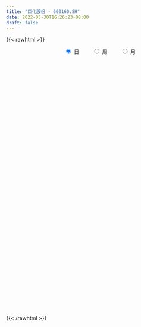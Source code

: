```yaml
---
title: "巨化股份 - 600160.SH"
date: 2022-05-30T16:26:23+08:00
draft: false
---
```

{{< rawhtml >}}
    <div style="text-align: center">
        <label style="padding: 1rem;"><input style="margin-right: .5rem" type="radio" name="period" value="D" checked onclick="period_change(this)">日</label>
        <label style="padding: 1rem;"><input style="margin-right: .5rem" type="radio" name="period" value="W" onclick="period_change(this)">周</label>
        <label style="padding: 1rem;"><input style="margin-right: .5rem" type="radio" name="period" value="M" onclick="period_change(this)">月</label>
    </div>
    <div id="chart" style="height: 700px;"></div> 
    <script type="text/javascript">
        const D_v = [274054.14,189959.42,162023.42,175561.74,193929.96,319531.92,228944.81,319544.02,331227.05,197172.97,319776.9,477145.49,361420.49,406015.96,266475.04,211029.23,210985.1,751651.64,426797.87,293998.97,236162.63,198808.18,170246.93,236264.8,234476.98,142430.32,216241.22,158857.14,240153.96,137200.92,138085.97,173015.38,434013.36,974524.29,811745.47,579927.75,518256.69,686523.16,542998.71,478657.32,923202.58,1015427.6899999999,603986.72,492710.46,532488.54,408713.34,473674.42,668718.66,787726.26,624730.14,500821.59,353262.36,449771.24,487432.46,338375.66,240777.93,410236.85,374493.31,646925.33,480730.77,692741.8199999999,403816.02,450236.87,533154.3199999999,245299.87,232813.11,256832.61,389395.69,432236.16,900845.13,856579.01,1528116.1200000001,1324056.99,1198642.0600000001,1161629.1699999999,961459.46,908479.65,660646.98,955587.89,1020120.92,987182.3,1024626.74,1098360.0900000001,1014591.59,853451.8199999999,1808114.7,1457584.73,988530.39,1454300.21,1133719.6000000001,999715.79,592862.3,700762.33,480447.19,711821.53,356653.04,437994.89,284585.51,310754.06,331221.6,431768.69,515057.02,557095.15,431041.63,398302.45,388456.57,634449.96,683551.16,665810.37,567973.6800000001,424153.67,581923.6,309367.44,296375.76,730107.6,439731.82,370466.25,337055.9,351751.7,269085.35,373039.22,271578.18,230843.45,315401.24,402036.45,363203.62,284700.78,361646.65,637817.87,359523.75,283557.14,341933.55,311950.97,340805.3,294665.17,647732.4300000001,416423.32,327385.2,269039.3,207261.95,501153.54,261101.91,276930.88,220672.43,239721.05,248740.69,131469.54,185301.23,118562.05,162600.07,178102.36,178961.07,242484.12,438599.6,251468.81,232664.78,246645.44,156926.41,193465.09,126678.47,238429.67,196342.42,200597.39,157496.05,142109.8,157436.83,145609.96,402592.98,178016.35,160610.8,639542.04,888094.0600000001,595423.21,437349.29,629785.09,561564.0699999999,365841.45,358442.06,346532.8,317547.02,244354.22,240060.12,649338.64,408775.29,356083.51,600229.04,381794.66,797902.3199999999,592472.0,391137.72,461608.87,256710.87,271282.09,248329.2,387754.26,466298.32,395863.93,370728.64,260328.55,331058.61,296477.48,416674.71,396218.51,205903.48,277111.36,185830.82,240667.79,223552.19,175660.18,193567.73,229418.21,179256.85,170188.2,210097.16,261258.58,188203.52,220758.05,223982.98,230920.31,148749.17,222091.29,181782.64,173451.29,182048.11,170453.98,259874.44,430805.91,460212.09,490926.05,427367.64,383570.6,436835.71,361530.51,327848.94,205961.31,247994.79,287359.48,211233.74,197388.93,196839.45,174205.93,197174.52,294637.42,202935.67,166866.46,234846.11,190522.15,182538.79,159396.56,175733.8]
const D_histogram = [0.0,-0.011991339,-0.0251629085,-0.0257032628,-0.0264466585,-0.0108041663,0.0010519922,0.0174861896,0.0339994479,0.0369959822,0.0356952735,0.0569342326,0.0822123445,0.0958992498,0.085609221,0.0738837609,0.0617048723,-0.0152523258,-0.0858377113,-0.125125205,-0.1495157008,-0.154653384,-0.1477401417,-0.1307465802,-0.119514882,-0.1026383442,-0.0975525553,-0.0801177671,-0.0556742212,-0.0375648496,-0.0319474407,-0.0445922373,-0.0002722111,0.0806204371,0.1353394549,0.1679237145,0.2043269593,0.2586187952,0.3040947487,0.2950193417,0.3313276177,0.3538560529,0.3230022288,0.2825450187,0.2560525714,0.2193346734,0.1642308564,0.1256444848,0.0844692575,0.0104521514,-0.0228574343,-0.0518284534,-0.0700615406,-0.1327792914,-0.1400166887,-0.1628356837,-0.1325886201,-0.1252473747,-0.0774792376,-0.0341413972,0.0361344248,0.0582631622,0.0431778315,-0.0341071207,-0.0907270813,-0.1190943721,-0.1184222867,-0.0878270271,-0.0558345959,0.0437686179,0.188724134,0.3170624015,0.3771189916,0.4554641701,0.3659049806,0.3140899625,0.1992260613,0.1314600538,0.109868585,0.1206525769,0.0864327334,0.04857658,0.0639218617,-0.003847315,0.0451380661,0.0574184937,0.0854852903,0.2021907875,0.218541243,0.0851202153,-0.1232491756,-0.2703879222,-0.4174058566,-0.4535815308,-0.4964871341,-0.5025777277,-0.519866523,-0.4903906381,-0.4467090956,-0.3947572637,-0.328596441,-0.2358273676,-0.1530425503,-0.1022045791,-0.0840331638,-0.0539123747,0.0167034845,0.1140664116,0.1143399482,0.0943280975,0.0611594672,-0.0284339957,-0.077156223,-0.1243346161,-0.2373500643,-0.2919916886,-0.2982195224,-0.3037288329,-0.2669634155,-0.2388432197,-0.2279204193,-0.2220861379,-0.1937138397,-0.1528991354,-0.1009714451,-0.0401031151,0.0009334371,0.0554662558,0.137809336,0.1697732065,0.173203231,0.1626414574,0.1485982817,0.1110725059,0.0822403035,0.0812408828,0.0509668429,0.0555071979,0.0438515945,0.0327665636,0.0684942886,0.0798420155,0.0649211631,0.0565060638,0.0371647497,0.000417114,-0.0165970969,-0.0094640355,-0.0092462937,-0.0235641067,-0.0461882531,-0.0312458993,-0.0075095642,0.0390186085,0.0736917128,0.0874615306,0.0827411579,0.0690430644,0.0419823268,0.0257379709,0.0100460644,0.0165599503,-0.0016778138,-0.0178769622,-0.020421235,-0.02316145,-0.0200844519,-0.0581492268,-0.0739241978,-0.0677129702,-0.0217272484,0.087670534,0.1223891075,0.1433009602,0.1962558402,0.2328861947,0.2217339193,0.1928370175,0.1685714992,0.1385240227,0.1278099467,0.1135296004,0.1504724884,0.1578911155,0.1600956313,0.1783350644,0.1854787942,0.1670017765,0.1170997197,0.0849498265,0.080096441,0.0509423626,0.0098838077,-0.0339537058,-0.0969410702,-0.1722374,-0.236869143,-0.2264327135,-0.2136483815,-0.2314844895,-0.2683266512,-0.2398718746,-0.1880277647,-0.1372145838,-0.0881221871,-0.0629026532,-0.0257450769,0.0010514337,-0.000474937,-0.0222251503,-0.0312097263,-0.0201637491,-0.0366630519,-0.0216154714,-0.0373122465,-0.0681802118,-0.0806183967,-0.1208745048,-0.1123628952,-0.1213379677,-0.0952157705,-0.0954727085,-0.0852290881,-0.0534304147,-0.0556153301,-0.0852409715,-0.0594810149,-0.114454867,-0.1990194745,-0.2008796997,-0.1643869448,-0.1002882114,-0.0679668878,-0.069227812,-0.0632337826,-0.035631814,0.0022333338,0.0298631369,0.0584956331,0.0803787221,0.1062737158,0.1260636731,0.1592094875,0.1858625325,0.1976907476,0.163418523,0.1425188836,0.1307716857,0.1110389272,0.0998458504]
const D_fast = [0.0,-0.0149891738,-0.0344514704,-0.0414176404,-0.0487727008,-0.03583125,-0.0237120935,-0.0029063487,0.0221067715,0.0343523014,0.0419754111,0.0774479283,0.1232791263,0.1609408442,0.1720531206,0.1787986007,0.1820459302,0.1012756506,0.0092308373,-0.0613379576,-0.1231073786,-0.1669084078,-0.196930201,-0.2126232846,-0.2312703069,-0.2400533551,-0.259355705,-0.2619503586,-0.251425368,-0.2427072088,-0.24507666,-0.268869516,-0.2246175426,-0.1235697852,-0.0350159036,0.0395492846,0.1270342692,0.245980804,0.3674804446,0.432159873,0.5513000534,0.6622925019,0.712189235,0.7423682796,0.7798889752,0.7980047455,0.7839586425,0.7767833921,0.7567254792,0.685321411,0.6462974668,0.6043693342,0.5686208619,0.4727082883,0.4304667188,0.3669388028,0.3640387114,0.3400681131,0.3684664409,0.4032689319,0.4825783601,0.5192728881,0.5149820153,0.4291702829,0.349868552,0.2917276682,0.2627941818,0.2714326847,0.289466467,0.4000118352,0.5921483848,0.7997522526,0.9540885907,1.1462998117,1.1482168674,1.1749243399,1.1098669541,1.07496596,1.0808416374,1.1217887735,1.1091771134,1.083465105,1.1147908521,1.0460598466,1.1063297443,1.1329647953,1.1824029145,1.3496561086,1.4206418748,1.308500901,1.0693192161,0.854583489,0.6032140904,0.4536430335,0.2866156467,0.1548806211,0.0076251952,-0.0854965795,-0.1534923109,-0.2002297949,-0.2162180825,-0.182405851,-0.1378816713,-0.1125948448,-0.1154317204,-0.098789025,-0.0239972947,0.1018822352,0.1307407589,0.1343109326,0.1164321691,0.0197302072,-0.0482810758,-0.1265431229,-0.2988960872,-0.4265356337,-0.5073183481,-0.5887598668,-0.6187353032,-0.6503259123,-0.6963832168,-0.7460704699,-0.7661266316,-0.7635367111,-0.7368518822,-0.6860093309,-0.6447394194,-0.5763400367,-0.4595446225,-0.3851374504,-0.3384066182,-0.3083080275,-0.2852016327,-0.294959282,-0.3032314086,-0.2839206086,-0.3014529378,-0.2830357833,-0.2837284881,-0.286621878,-0.2337705809,-0.2024623501,-0.2011529117,-0.1954414951,-0.2054916218,-0.242134979,-0.2632984641,-0.2585314116,-0.2606252433,-0.280834083,-0.3150052926,-0.3078744136,-0.2860154695,-0.2297326448,-0.1766366123,-0.1410014118,-0.125036495,-0.1214738224,-0.1380389783,-0.1478488415,-0.1610292318,-0.1503753584,-0.1690325759,-0.1897009649,-0.1973505464,-0.205881124,-0.2078252389,-0.2604273205,-0.2946833409,-0.3054003558,-0.2648464461,-0.1335310303,-0.0682151799,-0.0114780871,0.0905407529,0.1853926561,0.2296738605,0.2489862131,0.2668635696,0.2714470988,0.2926855094,0.3067875632,0.3813485733,0.4282399792,0.4704684029,0.5332916021,0.5868050305,0.6100784569,0.58945133,0.5785388934,0.5937096181,0.5772911305,0.5387035275,0.4863775876,0.3991549556,0.2807992757,0.1569502471,0.1107784981,0.0701507348,-0.0055564956,-0.10948032,-0.1409935122,-0.1361563435,-0.1196468085,-0.0925849586,-0.083091088,-0.0523697809,-0.0253104118,-0.0269555168,-0.0542620177,-0.0710490253,-0.0650439854,-0.0907090511,-0.0810653385,-0.1060901752,-0.1540031934,-0.1865959776,-0.2570707118,-0.276649826,-0.3159593904,-0.3136411358,-0.337766251,-0.3488299026,-0.3303888329,-0.3464775808,-0.397413465,-0.3865237622,-0.470111331,-0.6044308071,-0.6565109572,-0.6611149386,-0.622088258,-0.6067586564,-0.6253265336,-0.6351409499,-0.6164469347,-0.5780234535,-0.5429278661,-0.4996714616,-0.4576936921,-0.4052302694,-0.3539243939,-0.2809762077,-0.2078575295,-0.1466066275,-0.1400242213,-0.1252941398,-0.1043484163,-0.096321443,-0.0825530572]
const D_slow = [0.0,-0.0029978348,-0.0092885619,-0.0157143776,-0.0223260422,-0.0250270838,-0.0247640857,-0.0203925383,-0.0118926764,-0.0026436808,0.0062801376,0.0205136957,0.0410667819,0.0650415943,0.0864438996,0.1049148398,0.1203410579,0.1165279764,0.0950685486,0.0637872474,0.0264083222,-0.0122550238,-0.0491900593,-0.0818767043,-0.1117554248,-0.1374150109,-0.1618031497,-0.1818325915,-0.1957511468,-0.2051423592,-0.2131292194,-0.2242772787,-0.2243453315,-0.2041902222,-0.1703553585,-0.1283744299,-0.07729269,-0.0126379912,0.0633856959,0.1371405313,0.2199724358,0.308436449,0.3891870062,0.4598232609,0.5238364037,0.5786700721,0.6197277862,0.6511389074,0.6722562217,0.6748692596,0.669154901,0.6561977876,0.6386824025,0.6054875796,0.5704834075,0.5297744865,0.4966273315,0.4653154878,0.4459456784,0.4374103291,0.4464439353,0.4610097259,0.4718041838,0.4632774036,0.4405956333,0.4108220403,0.3812164686,0.3592597118,0.3453010628,0.3562432173,0.4034242508,0.4826898512,0.5769695991,0.6908356416,0.7823118868,0.8608343774,0.9106408927,0.9435059062,0.9709730524,1.0011361966,1.02274438,1.034888525,1.0508689904,1.0499071617,1.0611916782,1.0755463016,1.0969176242,1.1474653211,1.2021006318,1.2233806856,1.1925683917,1.1249714112,1.020619947,0.9072245643,0.7831027808,0.6574583489,0.5274917181,0.4048940586,0.2932167847,0.1945274688,0.1123783585,0.0534215166,0.015160879,-0.0103902657,-0.0313985567,-0.0448766504,-0.0407007792,-0.0121841763,0.0164008107,0.0399828351,0.0552727019,0.048164203,0.0288751472,-0.0022085068,-0.0615460229,-0.134543945,-0.2090988257,-0.2850310339,-0.3517718878,-0.4114826927,-0.4684627975,-0.523984332,-0.5724127919,-0.6106375757,-0.635880437,-0.6459062158,-0.6456728565,-0.6318062926,-0.5973539586,-0.5549106569,-0.5116098492,-0.4709494848,-0.4337999144,-0.4060317879,-0.3854717121,-0.3651614914,-0.3524197806,-0.3385429812,-0.3275800826,-0.3193884416,-0.3022648695,-0.2823043656,-0.2660740748,-0.2519475589,-0.2426563715,-0.242552093,-0.2467013672,-0.2490673761,-0.2513789495,-0.2572699762,-0.2688170395,-0.2766285143,-0.2785059054,-0.2687512532,-0.2503283251,-0.2284629424,-0.2077776529,-0.1905168868,-0.1800213051,-0.1735868124,-0.1710752963,-0.1669353087,-0.1673547622,-0.1718240027,-0.1769293114,-0.1827196739,-0.1877407869,-0.2022780936,-0.2207591431,-0.2376873856,-0.2431191977,-0.2212015642,-0.1906042874,-0.1547790473,-0.1057150873,-0.0474935386,0.0079399412,0.0561491956,0.0982920704,0.1329230761,0.1648755627,0.1932579628,0.2308760849,0.2703488638,0.3103727716,0.3549565377,0.4013262363,0.4430766804,0.4723516103,0.4935890669,0.5136131772,0.5263487678,0.5288197198,0.5203312933,0.4960960258,0.4530366758,0.39381939,0.3372112116,0.2837991163,0.2259279939,0.1588463311,0.0988783624,0.0518714213,0.0175677753,-0.0044627715,-0.0201884348,-0.026624704,-0.0263618456,-0.0264805798,-0.0320368674,-0.039839299,-0.0448802362,-0.0540459992,-0.0594498671,-0.0687779287,-0.0858229816,-0.1059775808,-0.136196207,-0.1642869308,-0.1946214227,-0.2184253654,-0.2422935425,-0.2636008145,-0.2769584182,-0.2908622507,-0.3121724936,-0.3270427473,-0.355656464,-0.4054113327,-0.4556312576,-0.4967279938,-0.5218000466,-0.5387917686,-0.5560987216,-0.5719071672,-0.5808151207,-0.5802567873,-0.572791003,-0.5581670948,-0.5380724142,-0.5115039853,-0.479988067,-0.4401856951,-0.393720062,-0.3442973751,-0.3034427443,-0.2678130234,-0.235120102,-0.2073603702,-0.1823989076]
const D_data = [['2021-05-19', 9.5213, 9.5708, 9.3434, 9.6795],['2021-05-20', 9.5807, 9.3829, 9.3631, 9.64],['2021-05-21', 9.3829, 9.284, 9.2741, 9.462],['2021-05-24', 9.3236, 9.3829, 9.2544, 9.5114],['2021-05-25', 9.3434, 9.3532, 9.2445, 9.5114],['2021-05-26', 9.3829, 9.5807, 9.1753, 9.64],['2021-05-27', 9.64, 9.6004, 9.5114, 9.7092],['2021-05-28', 9.5905, 9.7388, 9.5411, 9.8278],['2021-05-31', 9.8377, 9.8476, 9.6597, 9.9465],['2021-06-01', 9.8081, 9.7586, 9.6103, 9.8872],['2021-06-02', 9.8081, 9.7388, 9.7388, 10.0849],['2021-06-03', 9.7092, 10.1146, 9.64, 10.3914],['2021-06-04', 10.0651, 10.3518, 9.986, 10.4606],['2021-06-07', 10.3617, 10.3914, 10.2431, 10.6682],['2021-06-08', 10.342, 10.1838, 10.0157, 10.3716],['2021-06-09', 10.2332, 10.1838, 10.0552, 10.3815],['2021-06-10', 10.164, 10.1838, 10.0948, 10.3617],['2021-06-11', 9.4027, 9.1654, 9.1654, 9.6597],['2021-06-15', 9.0962, 8.8193, 8.7897, 9.0962],['2021-06-16', 8.92, 8.84, 8.8, 9.12],['2021-06-17', 8.86, 8.75, 8.65, 8.97],['2021-06-18', 8.8, 8.79, 8.72, 8.92],['2021-06-21', 8.73, 8.82, 8.7, 8.9],['2021-06-22', 8.95, 8.89, 8.8, 9.13],['2021-06-23', 8.96, 8.78, 8.7, 9.01],['2021-06-24', 8.78, 8.82, 8.69, 8.88],['2021-06-25', 8.86, 8.63, 8.6, 8.86],['2021-06-28', 8.66, 8.75, 8.66, 8.82],['2021-06-29', 8.77, 8.87, 8.7, 9.01],['2021-06-30', 8.91, 8.84, 8.77, 8.95],['2021-07-01', 8.87, 8.69, 8.63, 8.87],['2021-07-02', 8.66, 8.38, 8.37, 8.73],['2021-07-05', 9.1, 9.13, 8.73, 9.13],['2021-07-06', 9.69, 9.93, 9.41, 10.04],['2021-07-07', 9.6, 10.03, 9.5, 10.2],['2021-07-08', 10.21, 10.09, 10.03, 10.36],['2021-07-09', 10.02, 10.46, 9.98, 10.5],['2021-07-12', 10.9, 11.11, 10.69, 11.31],['2021-07-13', 10.87, 11.5, 10.8, 11.53],['2021-07-14', 11.35, 11.17, 11.11, 11.63],['2021-07-15', 11.16, 12.09, 11.15, 12.29],['2021-07-16', 12.12, 12.39, 12.03, 13.13],['2021-07-19', 12.25, 12.02, 11.95, 12.75],['2021-07-20', 11.73, 12.01, 11.44, 12.25],['2021-07-21', 12.24, 12.29, 12.06, 12.51],['2021-07-22', 12.37, 12.26, 12.07, 12.57],['2021-07-23', 12.23, 12.02, 11.97, 12.54],['2021-07-26', 12.29, 12.18, 11.91, 12.76],['2021-07-27', 12.52, 12.11, 12.03, 13.39],['2021-07-28', 11.77, 11.52, 11.11, 12.08],['2021-07-29', 11.9, 11.83, 11.55, 12.07],['2021-07-30', 11.7, 11.78, 11.41, 11.85],['2021-08-02', 11.86, 11.83, 11.59, 12.29],['2021-08-03', 11.58, 11.06, 11.0, 11.72],['2021-08-04', 10.98, 11.54, 10.98, 11.57],['2021-08-05', 11.41, 11.22, 11.08, 11.49],['2021-08-06', 11.25, 11.86, 11.12, 11.93],['2021-08-09', 11.9, 11.64, 11.35, 11.97],['2021-08-10', 11.69, 12.28, 11.65, 12.73],['2021-08-11', 12.6, 12.49, 12.29, 12.85],['2021-08-12', 12.45, 13.2, 12.21, 13.62],['2021-08-13', 13.05, 12.95, 12.76, 13.45],['2021-08-16', 13.3, 12.61, 12.54, 13.4],['2021-08-17', 12.4, 11.65, 11.48, 12.56],['2021-08-18', 11.75, 11.56, 11.39, 11.87],['2021-08-19', 11.56, 11.66, 11.32, 11.83],['2021-08-20', 11.64, 11.91, 11.35, 12.0],['2021-08-23', 11.94, 12.34, 11.94, 12.49],['2021-08-24', 12.52, 12.52, 12.42, 12.88],['2021-08-25', 12.53, 13.77, 12.21, 13.77],['2021-08-26', 14.0, 15.15, 13.84, 15.15],['2021-08-27', 15.58, 15.95, 14.5, 16.27],['2021-08-30', 16.5, 15.96, 15.7, 17.18],['2021-08-31', 15.91, 16.99, 15.82, 17.2],['2021-09-01', 16.77, 15.29, 15.29, 17.05],['2021-09-02', 14.92, 15.77, 14.92, 15.98],['2021-09-03', 15.18, 14.86, 14.56, 15.85],['2021-09-06', 15.14, 15.22, 14.6, 15.49],['2021-09-07', 15.48, 15.79, 15.05, 16.21],['2021-09-08', 15.88, 16.4, 15.25, 16.74],['2021-09-09', 16.52, 16.0, 15.82, 16.74],['2021-09-10', 16.25, 15.96, 15.0, 16.3],['2021-09-13', 16.15, 16.76, 15.85, 17.05],['2021-09-14', 16.25, 15.75, 15.48, 16.76],['2021-09-15', 15.58, 17.33, 15.52, 17.33],['2021-09-16', 18.35, 17.23, 16.78, 18.65],['2021-09-17', 17.11, 17.75, 16.72, 18.53],['2021-09-22', 17.4, 19.53, 17.4, 19.53],['2021-09-23', 20.02, 18.97, 18.11, 20.38],['2021-09-24', 18.4, 17.07, 17.07, 18.7],['2021-09-27', 16.6, 15.36, 15.36, 16.89],['2021-09-28', 15.43, 15.17, 14.91, 15.65],['2021-09-29', 15.04, 14.25, 14.2, 15.55],['2021-09-30', 14.48, 14.93, 14.33, 15.1],['2021-10-08', 15.27, 14.37, 13.76, 15.31],['2021-10-11', 14.33, 14.4, 13.86, 14.62],['2021-10-12', 14.22, 13.87, 13.45, 14.65],['2021-10-13', 13.86, 14.15, 13.65, 14.27],['2021-10-14', 13.88, 14.2, 13.67, 14.54],['2021-10-15', 14.18, 14.26, 13.91, 14.48],['2021-10-18', 14.45, 14.49, 14.11, 14.6],['2021-10-19', 14.44, 15.04, 14.2, 15.1],['2021-10-20', 14.5, 15.24, 14.26, 15.47],['2021-10-21', 15.11, 15.1, 15.04, 15.55],['2021-10-22', 15.1, 14.8, 14.7, 15.43],['2021-10-25', 14.55, 15.02, 14.55, 15.2],['2021-10-26', 15.23, 15.78, 14.96, 16.32],['2021-10-27', 15.74, 16.62, 15.6, 16.69],['2021-10-28', 16.5, 15.76, 15.25, 16.54],['2021-10-29', 15.5, 15.54, 14.9, 16.09],['2021-11-01', 15.2, 15.3, 14.95, 15.65],['2021-11-02', 15.35, 14.28, 14.0, 15.35],['2021-11-03', 14.24, 14.38, 13.95, 14.48],['2021-11-04', 14.43, 14.06, 14.01, 14.56],['2021-11-05', 13.96, 12.65, 12.65, 14.14],['2021-11-08', 12.66, 12.7, 12.33, 12.82],['2021-11-09', 12.69, 12.88, 12.41, 12.92],['2021-11-10', 12.71, 12.58, 12.26, 12.75],['2021-11-11', 12.61, 12.92, 12.48, 12.95],['2021-11-12', 12.96, 12.73, 12.66, 12.97],['2021-11-15', 12.68, 12.37, 12.12, 12.7],['2021-11-16', 12.37, 12.1, 12.02, 12.49],['2021-11-17', 12.04, 12.23, 12.04, 12.34],['2021-11-18', 12.2, 12.35, 12.15, 12.58],['2021-11-19', 12.35, 12.55, 12.15, 12.89],['2021-11-22', 12.43, 12.82, 12.43, 12.84],['2021-11-23', 12.82, 12.74, 12.67, 13.05],['2021-11-24', 12.71, 13.1, 12.56, 13.23],['2021-11-25', 13.13, 13.81, 12.93, 13.95],['2021-11-26', 13.8, 13.53, 13.41, 13.83],['2021-11-29', 13.23, 13.33, 13.08, 13.42],['2021-11-30', 13.59, 13.2, 13.1, 13.59],['2021-12-01', 13.05, 13.15, 12.83, 13.32],['2021-12-02', 13.03, 12.76, 12.75, 13.23],['2021-12-03', 12.83, 12.71, 12.66, 12.92],['2021-12-06', 13.13, 12.99, 12.93, 13.59],['2021-12-07', 13.08, 12.54, 12.29, 13.17],['2021-12-08', 12.5, 12.9, 12.46, 13.06],['2021-12-09', 12.98, 12.67, 12.55, 12.98],['2021-12-10', 12.6, 12.6, 12.51, 12.72],['2021-12-13', 12.86, 13.25, 12.75, 13.36],['2021-12-14', 13.23, 13.09, 12.99, 13.27],['2021-12-15', 13.0, 12.77, 12.72, 13.17],['2021-12-16', 12.77, 12.8, 12.55, 12.82],['2021-12-17', 12.79, 12.59, 12.59, 12.88],['2021-12-20', 12.5, 12.2, 12.06, 12.5],['2021-12-21', 12.15, 12.26, 12.13, 12.32],['2021-12-22', 12.25, 12.49, 12.19, 12.68],['2021-12-23', 12.57, 12.38, 12.36, 12.57],['2021-12-24', 12.37, 12.11, 12.04, 12.39],['2021-12-27', 12.2, 11.84, 11.68, 12.2],['2021-12-28', 11.92, 12.22, 11.86, 12.3],['2021-12-29', 12.3, 12.38, 12.18, 12.55],['2021-12-30', 12.46, 12.83, 12.42, 13.19],['2021-12-31', 12.83, 12.91, 12.7, 12.99],['2022-01-04', 13.0, 12.81, 12.72, 13.12],['2022-01-05', 12.88, 12.64, 12.46, 12.88],['2022-01-06', 12.54, 12.51, 12.41, 12.65],['2022-01-07', 12.53, 12.25, 12.23, 12.56],['2022-01-10', 12.22, 12.27, 12.13, 12.36],['2022-01-11', 12.35, 12.18, 12.15, 12.75],['2022-01-12', 12.3, 12.42, 12.2, 12.64],['2022-01-13', 12.32, 12.06, 12.03, 12.43],['2022-01-14', 12.0, 11.96, 11.86, 12.14],['2022-01-17', 12.0, 12.04, 11.95, 12.18],['2022-01-18', 12.04, 11.98, 11.91, 12.12],['2022-01-19', 11.93, 12.01, 11.92, 12.1],['2022-01-20', 11.99, 11.34, 11.2, 11.99],['2022-01-21', 11.36, 11.39, 11.02, 11.52],['2022-01-24', 11.39, 11.55, 11.25, 11.55],['2022-01-25', 12.0, 12.12, 11.94, 12.57],['2022-01-26', 12.48, 13.33, 12.22, 13.33],['2022-01-27', 13.16, 12.84, 12.77, 13.32],['2022-01-28', 12.87, 12.9, 12.55, 13.13],['2022-02-07', 13.08, 13.62, 12.88, 13.75],['2022-02-08', 13.4, 13.82, 13.28, 13.84],['2022-02-09', 13.73, 13.47, 13.36, 13.76],['2022-02-10', 13.47, 13.31, 13.07, 13.47],['2022-02-11', 13.19, 13.38, 13.13, 13.66],['2022-02-14', 13.15, 13.3, 13.1, 13.73],['2022-02-15', 13.35, 13.56, 13.16, 13.62],['2022-02-16', 13.6, 13.57, 13.4, 13.7],['2022-02-17', 13.68, 14.41, 13.42, 14.44],['2022-02-18', 14.2, 14.32, 13.98, 14.54],['2022-02-21', 14.6, 14.45, 14.3, 14.75],['2022-02-22', 14.35, 14.89, 14.25, 15.22],['2022-02-23', 14.8, 15.02, 14.71, 15.06],['2022-02-24', 15.0, 14.87, 14.52, 15.7],['2022-02-25', 15.15, 14.47, 14.44, 15.3],['2022-02-28', 14.3, 14.62, 14.21, 14.71],['2022-03-01', 14.64, 15.0, 14.53, 15.1],['2022-03-02', 14.95, 14.73, 14.66, 15.03],['2022-03-03', 14.89, 14.49, 14.42, 14.92],['2022-03-04', 14.3, 14.29, 14.18, 14.63],['2022-03-07', 14.0, 13.78, 13.61, 14.19],['2022-03-08', 13.77, 13.21, 13.02, 13.93],['2022-03-09', 13.22, 12.86, 12.27, 13.34],['2022-03-10', 13.2, 13.52, 13.1, 13.66],['2022-03-11', 13.29, 13.48, 13.01, 13.58],['2022-03-14', 13.32, 12.94, 12.9, 13.49],['2022-03-15', 12.8, 12.38, 12.36, 13.08],['2022-03-16', 12.61, 12.99, 12.15, 13.0],['2022-03-17', 13.18, 13.34, 13.09, 13.64],['2022-03-18', 13.21, 13.48, 13.21, 13.53],['2022-03-21', 13.46, 13.64, 13.2, 13.7],['2022-03-22', 13.5, 13.48, 13.39, 13.71],['2022-03-23', 13.5, 13.76, 13.44, 13.97],['2022-03-24', 13.66, 13.79, 13.55, 13.99],['2022-03-25', 13.71, 13.5, 13.5, 13.84],['2022-03-28', 13.4, 13.17, 13.02, 13.44],['2022-03-29', 13.28, 13.22, 12.89, 13.34],['2022-03-30', 13.32, 13.45, 13.17, 13.49],['2022-03-31', 13.4, 13.06, 13.04, 13.48],['2022-04-01', 12.94, 13.42, 12.93, 13.48],['2022-04-06', 13.47, 13.0, 12.88, 13.51],['2022-04-07', 12.85, 12.63, 12.61, 13.01],['2022-04-08', 12.64, 12.67, 12.41, 12.82],['2022-04-11', 12.67, 12.08, 12.03, 12.67],['2022-04-12', 12.1, 12.49, 11.81, 12.52],['2022-04-13', 12.31, 12.15, 12.14, 12.45],['2022-04-14', 12.27, 12.52, 12.18, 12.56],['2022-04-15', 12.37, 12.15, 12.07, 12.37],['2022-04-18', 12.1, 12.2, 11.68, 12.28],['2022-04-19', 12.2, 12.49, 12.06, 12.63],['2022-04-20', 12.5, 12.06, 12.0, 12.58],['2022-04-21', 11.9, 11.53, 11.44, 12.04],['2022-04-22', 11.65, 12.11, 11.55, 12.35],['2022-04-25', 12.11, 10.9, 10.9, 12.11],['2022-04-26', 10.74, 9.97, 9.94, 10.76],['2022-04-27', 9.83, 10.55, 9.77, 10.63],['2022-04-28', 10.42, 10.91, 10.4, 10.92],['2022-04-29', 10.68, 11.35, 10.41, 11.35],['2022-05-05', 11.29, 11.07, 10.95, 11.29],['2022-05-06', 10.76, 10.6, 10.56, 10.91],['2022-05-09', 10.48, 10.57, 10.44, 10.73],['2022-05-10', 10.44, 10.81, 10.3, 10.87],['2022-05-11', 10.9, 11.02, 10.82, 11.4],['2022-05-12', 11.03, 11.0, 10.85, 11.17],['2022-05-13', 11.08, 11.12, 10.9, 11.22],['2022-05-16', 11.24, 11.15, 11.03, 11.32],['2022-05-17', 11.13, 11.33, 11.03, 11.34],['2022-05-18', 11.34, 11.4, 11.28, 11.59],['2022-05-19', 11.18, 11.76, 11.1, 11.81],['2022-05-20', 11.75, 11.92, 11.67, 12.04],['2022-05-23', 11.88, 11.94, 11.77, 12.03],['2022-05-24', 11.93, 11.4, 11.4, 11.94],['2022-05-25', 11.41, 11.5, 11.28, 11.62],['2022-05-26', 11.48, 11.6, 11.26, 11.66],['2022-05-27', 11.64, 11.48, 11.4, 11.83],['2022-05-30', 11.54, 11.56, 11.33, 11.73]]
const W_v = [1205259.8599999999,1605461.55,1820994.2399999998,1544628.9000000001,2365963.5,3528108.6500000004,2233408.6400000001,1153261.3400000001,1306877.8200000001,1513920.5599999998,1780920.7200000002,1801509.9300000002,1325507.9300000002,1525457.5699999998,2816895.9100000001,1362195.2,1320406.0700000001,1290517.75,1042489.52,964677.8300000001,953610.52,571143.8,593767.7000000001,403230.61,1896017.73,1037403.73,1461328.3799999999,1149070.01,905237.8,931587.96,1755590.9400000002,1907422.2999999998,507315.33,541001.34,4468142.8099999996,3769887.9400000004,3613091.3299999996,3501729.5300000003,2389933.2599999998,1049777.3400000001,1331553.6700000002,1661854.01,1157699.7100000002,1002639.0600000001,1512766.5799999998,2022678.74,2076574.4899999998,1172050.26,1083450.7,973111.51,1132723.04,773186.6,1070873.5800000001,1491082.5699999998,1435090.1699999999,1215868.9399999999,1187335.3300000001,1509870.49,1006912.8,743155.25,808459.12,544077.9,484197.49,526502.86,435227.9300000001,977781.6,761495.05,820151.0800000001,1100138.4099999999,736650.38,761462.04,805498.8,532932.14,611119.27,465994.95,751646.3499999999,615834.14,324408.09,516932.6,498659.65,987579.27,800580.77,1253303.5899999999,1275220.1499999999,1829358.3,2045294.5900000001,3186855.0100000002,2183992.3899999997,2203364.3700000001,2729120.73,3651515.2299999995,2155299.9900000002,1967854.0800000001,547663.3400000001,1531119.6200000001,1309881.23,891406.4199999999,1053199.5900000001,874218.5600000001,895303.4299999999,887924.6100000001,696161.91,1950887.6500000001,2791999.73,3207828.8500000001,1419159.9300000002,1638701.28,1734841.0199999998,918298.72,1213398.54,1015116.5800000001,1170354.8200000001,752279.22,847554.9199999999,529868.99,62823.15,299690.24,484516.43,366477.35,703474.3799999999,341662.8,364388.36,363313.89,448767.67,487216.87,740636.22,713326.21,1595181.75,1161498.4199999999,1276341.5700000003,1216706.6399999999,1369046.1300000001,1757969.6299999999,1264746.52,4889335.0,8584087.3300000019,4491961.6500000004,3662149.73,4523001.8399999999,2632851.8000000003,1345056.1899999999,1036351.1800000001,1285351.5,1003851.87,868240.1899999999,683246.27,1262723.24,1687032.4299999999,666437.1900000001,1052822.3300000001,733298.6000000001,898809.4400000001,847524.1499999999,1511063.8100000001,3093694.5100000002,2751668.1400000001,1650537.1000000001,1228785.01,1621290.29,1007365.05,1766604.8,819771.74,762132.99,807095.4299999999,834073.42,1326526.3799999999,509338.1,534754.3799999999,577535.0600000001,1144082.6699999999,2479214.9900000002,2521747.8900000001,1482504.2400000002,1093309.5100000002,2330041.52,1735856.9199999999,1081219.7,1484932.3599999999,1372043.73,1278018.6600000001,2950379.71,2030520.77,960516.05,1385333.24,2867591.4499999997,1381346.0600000001,1828623.3799999999,1457256.3199999998,1121838.8200000001,1264517.0699999998,918250.4300000001,794470.78,807188.12,651320.34,522485.52,1041522.6900000001,1328285.3899999999,1237512.45,1686742.9000000001,1846156.9700000002,1155767.6499999999,999660.25,847313.37,3318467.5600000001,3646809.46,2511573.48,2935259.0099999998,1926594.1399999997,2598707.25,1718336.7799999998,4107172.1100000003,5554267.3300000001,4648164.8300000001,6232102.9299999997,3576550.2000000002,2773787.6099999999,711821.53,1721209.1000000001,2333264.9399999999,2940241.7400000002,2341928.0699999998,1768091.02,1592898.5399999998,2006892.6699999999,1572912.1299999999,1867842.2,1499579.8100000001,846673.5800000001,1289615.96,829701.72,919544.0,1025765.9199999999,2721019.4000000004,2262165.4699999997,1860075.29,2728481.5299999998,1629068.75,1880973.7,1646332.79,1102822.3399999999,982528.15,670220.1499999999,1007526.3900000001,1216633.73,2198912.0899999999,689379.45,1149938.25,1065792.99,934170.0700000001,175733.8]
const W_histogram = [0.0,0.0179008547,-0.0104170609,-0.0404836551,-0.0135311524,0.0220783878,-0.0117785393,-0.0208249607,-0.0156368938,-0.0045137941,0.0024110526,-0.0101863847,-0.0288289517,-0.0029477641,0.0284110599,0.0231847808,0.0248538094,-0.0188028186,-0.0288486211,-0.0727631892,-0.1220172725,-0.1379792885,-0.143033899,-0.1438965404,-0.108905213,-0.0766271709,-0.0198064991,0.0064312762,0.0172028485,0.0385003355,0.045292715,0.0004273804,-0.0096837571,0.0141042373,0.1045876918,0.1449158059,0.1726399747,0.1499081188,0.1366511751,0.1010303783,0.0655185007,0.0192980362,0.0076095631,0.0121488347,0.0108562605,0.0397301032,0.0322368487,-0.0032834,-0.0482084903,-0.0869205798,-0.1450061762,-0.1657190991,-0.1900833005,-0.1628099901,-0.1169806919,-0.072582269,-0.0446061189,-0.0143183342,-0.0235952246,-0.0237473787,-0.0253998192,-0.0235978385,-0.039703737,-0.0327161365,-0.0224649153,-0.0598321957,-0.0818481558,-0.0710439944,-0.0309728662,0.0011359891,0.0320248679,0.0222173077,0.0243988891,0.0302746896,0.0374890478,0.032327985,0.0129254082,0.0031914752,0.0048771799,0.0111959376,0.0413067459,0.0621935281,0.0790999191,0.0985203738,0.1267681258,0.1235643459,0.1667125917,0.2107699768,0.2186115749,0.2617290481,0.2603588513,0.2609411249,0.1740918223,0.0936638501,0.0024435026,-0.0822644317,-0.1285170713,-0.1444391495,-0.1677623642,-0.1618979236,-0.1352015264,-0.1250403486,-0.077780714,-0.0120447609,0.0172383271,0.010950162,0.0303750067,-0.0150964875,-0.0411983006,-0.0487515043,-0.0553142972,-0.0291900896,-0.0161027856,-0.0161693364,-0.0343573915,-0.0436627823,-0.0418547384,-0.0522895111,-0.0542431105,-0.0494167703,-0.0411003005,-0.0563380024,-0.0593869685,-0.0625612551,-0.0363850991,-0.020358447,-0.0090173061,0.0186476079,0.0420387827,0.0446962504,0.0564277066,0.0433575576,0.0221506892,-0.0012441917,0.0675437717,0.126526186,0.1573986339,0.1166318665,0.1220513547,0.0585863315,0.0059381029,-0.0328380126,-0.0459486698,-0.0675801367,-0.0951213899,-0.0906339731,-0.0791126927,-0.0772314449,-0.0738802169,-0.0578469455,-0.0526147144,-0.0304133952,-0.0043504641,0.0316088689,0.0825417336,0.0794322588,0.0727135357,0.0878953798,0.0722778578,0.0632433546,0.0517210574,0.0385001812,0.018508412,-0.0186017464,-0.0247079656,-0.0274062433,-0.0302853746,-0.0381122649,-0.0277130653,-0.0158426265,0.0550441391,0.1029265743,0.0957826542,0.0839679188,0.1201269652,0.1242418065,0.1203962156,0.1285212995,0.0784449871,0.0700487343,0.1032011572,0.0891188883,0.1134850139,0.1477907463,0.1111097422,0.0568387684,0.0744003916,0.0551210951,0.0325703452,0.0368377085,0.0147018675,-0.0108711444,-0.0283944049,-0.0499848767,-0.040070203,-0.0234602638,-0.0110398865,0.022736711,0.0781724815,0.0292660921,-0.0307867659,-0.0808614503,-0.1276163014,-0.0208533586,0.1670097529,0.2486955084,0.2672787208,0.2651487891,0.3139994273,0.2555955757,0.4566394923,0.4813358003,0.5328698444,0.6413434317,0.6207278758,0.4256938939,0.2314234914,0.0760061491,-0.0056033659,-0.023897155,-0.2331505362,-0.3610544236,-0.4470347676,-0.4271836423,-0.4559381883,-0.4673007497,-0.4597198687,-0.4696095146,-0.4071739721,-0.3949251342,-0.390261805,-0.4075768453,-0.304090128,-0.195351265,-0.0592193591,0.0366647342,0.0811524804,0.0507037797,0.0264592805,0.0085904385,-0.0107468965,-0.0727242999,-0.143334898,-0.1846959234,-0.2510834284,-0.3284664567,-0.3268876453,-0.2572858575,-0.2272447232,-0.1898711242]
const W_fast = [0.0,0.0223760684,-0.0085461125,-0.0487336204,-0.0251639058,0.0159652313,-0.0208363306,-0.0350889921,-0.0338101487,-0.0238154976,-0.0162878877,-0.0314319212,-0.0572817261,-0.0321374795,0.0063241095,0.0068940255,0.0147765065,-0.0335808262,-0.050838784,-0.1129441494,-0.1927025508,-0.2431593889,-0.2839724741,-0.3208092506,-0.3130442265,-0.2999229771,-0.2480539301,-0.2202083357,-0.2051360513,-0.1742134804,-0.1560979222,-0.2008564116,-0.2133884884,-0.1860744348,-0.0694440573,0.0071130083,0.0779971708,0.0927423445,0.1136481947,0.1032849924,0.08415274,0.0427567846,0.0329707023,0.0405471825,0.0419686735,0.0807750419,0.0813409996,0.044999901,-0.011977312,-0.0724195465,-0.1667566869,-0.2288993846,-0.3007844111,-0.3142135982,-0.2976294729,-0.2713766173,-0.2545519969,-0.2278437957,-0.2430194923,-0.2491084911,-0.2571108863,-0.2612083654,-0.287240198,-0.2884316316,-0.2837966394,-0.3361219686,-0.3785999677,-0.3855568049,-0.3532288933,-0.3208360407,-0.2819409448,-0.2861941781,-0.2779128745,-0.2644684016,-0.2478817815,-0.244960848,-0.2611320728,-0.2700681369,-0.2671631372,-0.2580453951,-0.2176079004,-0.1811727361,-0.1444913654,-0.1004408173,-0.0405010338,-0.0128137272,0.0720126666,0.1687625458,0.2312570376,0.3398067729,0.4035262889,0.4693438437,0.4260174967,0.369005487,0.2783960151,0.1731219729,0.0947400655,0.0427081999,-0.0225556058,-0.0571656462,-0.0642696305,-0.0853685399,-0.0575540837,0.0051706791,0.0387633488,0.0352127243,0.0622313207,0.0129857045,-0.0234156836,-0.0431567635,-0.0635481307,-0.0447214454,-0.0356598379,-0.0397687228,-0.0665461258,-0.0867672121,-0.0954228529,-0.1189300033,-0.1344443803,-0.1419722327,-0.143930838,-0.1732530406,-0.1911487487,-0.2099633491,-0.1928834679,-0.1819464275,-0.1728596132,-0.1405327972,-0.1066319267,-0.0928003964,-0.0669620135,-0.0691927732,-0.0848619692,-0.1085678981,-0.0228939917,0.067719969,0.1379420754,0.1263332747,0.1622656015,0.1134471612,0.0622834583,0.0152978397,-0.009299985,-0.0478264861,-0.0991480867,-0.1173191632,-0.125576056,-0.1430026694,-0.1581214956,-0.1565499606,-0.1644714081,-0.1498734377,-0.1248981226,-0.0810365724,-0.0094682743,0.0072803156,0.0187399764,0.0558956654,0.0583476079,0.0651239434,0.0665319105,0.0629360796,0.0475714134,0.0058108183,-0.0064723922,-0.0160222308,-0.0264727057,-0.0438276623,-0.040356729,-0.0324469467,0.0522008536,0.1258149324,0.1426166758,0.1517939201,0.2179847079,0.2531600007,0.2794134638,0.3196688726,0.2892038069,0.2983197376,0.3572724499,0.3654699031,0.4182072821,0.4894607011,0.4805571326,0.4404958509,0.476657572,0.4711585493,0.4567503856,0.4702271761,0.451766802,0.423476004,0.3988541422,0.3647674512,0.3646645742,0.3754094475,0.3850698531,0.4245306284,0.4995095192,0.4579196529,0.3901701034,0.3198800564,0.24122113,0.3427707332,0.5723862829,0.7162459155,0.801648808,0.8658060737,0.9931565687,0.998651611,1.3138554007,1.4588856587,1.643637164,1.9124466092,2.0470130223,1.9584025138,1.8219879842,1.6855721791,1.6025618227,1.5782937448,1.3107527295,1.0925852363,0.8948462004,0.807901415,0.6651623221,0.5369745732,0.429625487,0.3023334624,0.2629755119,0.1764930663,0.0835909443,-0.0356183074,-0.0081541221,0.0517469247,0.1730739907,0.2781242677,0.342900134,0.3251273782,0.3074976991,0.2917764667,0.2697524076,0.1895939292,0.0831496066,-0.0043853996,-0.1335437617,-0.2930434042,-0.3731865042,-0.3679061807,-0.3946762272,-0.4047704092]
const W_slow = [0.0,0.0044752137,0.0018709485,-0.0082499653,-0.0116327534,-0.0061131565,-0.0090577913,-0.0142640315,-0.0181732549,-0.0193017034,-0.0186989403,-0.0212455365,-0.0284527744,-0.0291897154,-0.0220869505,-0.0162907553,-0.0100773029,-0.0147780076,-0.0219901629,-0.0401809602,-0.0706852783,-0.1051801004,-0.1409385751,-0.1769127102,-0.2041390135,-0.2232958062,-0.228247431,-0.2266396119,-0.2223388998,-0.2127138159,-0.2013906372,-0.2012837921,-0.2037047313,-0.200178672,-0.1740317491,-0.1378027976,-0.0946428039,-0.0571657742,-0.0230029804,0.0022546141,0.0186342393,0.0234587484,0.0253611392,0.0283983478,0.031112413,0.0410449387,0.0491041509,0.0482833009,0.0362311783,0.0145010334,-0.0217505107,-0.0631802854,-0.1107011106,-0.1514036081,-0.1806487811,-0.1987943483,-0.209945878,-0.2135254616,-0.2194242677,-0.2253611124,-0.2317110672,-0.2376105268,-0.2475364611,-0.2557154952,-0.261331724,-0.2762897729,-0.2967518119,-0.3145128105,-0.322256027,-0.3219720298,-0.3139658128,-0.3084114858,-0.3023117636,-0.2947430912,-0.2853708292,-0.277288833,-0.2740574809,-0.2732596121,-0.2720403171,-0.2692413327,-0.2589146463,-0.2433662642,-0.2235912845,-0.198961191,-0.1672691596,-0.1363780731,-0.0946999252,-0.042007431,0.0126454627,0.0780777248,0.1431674376,0.2084027188,0.2519256744,0.2753416369,0.2759525125,0.2553864046,0.2232571368,0.1871473494,0.1452067584,0.1047322775,0.0709318959,0.0396718087,0.0202266302,0.01721544,0.0215250218,0.0242625623,0.0318563139,0.0280821921,0.0177826169,0.0055947408,-0.0082338335,-0.0155313559,-0.0195570523,-0.0235993864,-0.0321887342,-0.0431044298,-0.0535681144,-0.0666404922,-0.0802012698,-0.0925554624,-0.1028305375,-0.1169150381,-0.1317617802,-0.147402094,-0.1564983688,-0.1615879805,-0.1638423071,-0.1591804051,-0.1486707094,-0.1374966468,-0.1233897201,-0.1125503308,-0.1070126585,-0.1073237064,-0.0904377635,-0.058806217,-0.0194565585,0.0097014081,0.0402142468,0.0548608297,0.0563453554,0.0481358523,0.0366486848,0.0197536506,-0.0040266968,-0.0266851901,-0.0464633633,-0.0657712245,-0.0842412787,-0.0987030151,-0.1118566937,-0.1194600425,-0.1205476585,-0.1126454413,-0.0920100079,-0.0721519432,-0.0539735593,-0.0319997143,-0.0139302499,0.0018805888,0.0148108531,0.0244358984,0.0290630014,0.0244125648,0.0182355734,0.0113840126,0.0038126689,-0.0057153973,-0.0126436637,-0.0166043203,-0.0028432855,0.0228883581,0.0468340216,0.0678260013,0.0978577426,0.1289181943,0.1590172482,0.191147573,0.2107588198,0.2282710034,0.2540712927,0.2763510148,0.3047222682,0.3416699548,0.3694473904,0.3836570825,0.4022571804,0.4160374542,0.4241800405,0.4333894676,0.4370649345,0.4343471484,0.4272485471,0.4147523279,0.4047347772,0.3988697113,0.3961097396,0.4017939174,0.4213370377,0.4286535608,0.4209568693,0.4007415067,0.3688374314,0.3636240917,0.40537653,0.4675504071,0.5343700873,0.6006572845,0.6791571414,0.7430560353,0.8572159084,0.9775498584,1.1107673195,1.2711031775,1.4262851464,1.5327086199,1.5905644928,1.60956603,1.6081651886,1.6021908998,1.5439032658,1.4536396599,1.341880968,1.2350850574,1.1211005103,1.0042753229,0.8893453557,0.7719429771,0.670149484,0.5714182005,0.4738527492,0.3719585379,0.2959360059,0.2470981897,0.2322933499,0.2414595334,0.2617476536,0.2744235985,0.2810384186,0.2831860282,0.2804993041,0.2623182291,0.2264845046,0.1803105238,0.1175396667,0.0354230525,-0.0462988588,-0.1106203232,-0.167431504,-0.2148992851]
const W_data = [['2017-06-30', 8.3424, 8.6517, 8.2705, 8.6661],['2017-07-07', 8.6517, 8.9322, 8.4719, 9.1119],['2017-07-14', 8.9393, 8.328, 8.3137, 9.0256],['2017-07-21', 8.328, 8.1267, 7.5513, 8.328],['2017-07-28', 8.0835, 8.8099, 8.0763, 8.889],['2017-08-04', 8.7811, 9.0904, 8.7092, 9.5363],['2017-08-11', 9.0113, 8.2274, 8.1554, 9.2774],['2017-08-18', 8.2417, 8.4072, 8.2346, 8.5654],['2017-08-25', 8.4431, 8.5582, 8.3424, 8.7164],['2017-09-01', 8.5582, 8.6661, 8.3856, 8.6804],['2017-09-08', 8.6876, 8.6589, 8.5798, 8.9178],['2017-09-15', 8.6589, 8.3928, 8.3856, 9.0256],['2017-09-22', 8.4215, 8.213, 8.1842, 8.8315],['2017-09-29', 8.213, 8.7739, 8.1195, 8.9753],['2017-10-13', 9.0113, 9.0045, 8.7164, 9.3349],['2017-10-20', 8.99, 8.6348, 8.3738, 9.164],['2017-10-27', 8.6493, 8.729, 8.41, 8.8885],['2017-11-03', 8.7, 8.0475, 7.975, 8.758],['2017-11-10', 8.0475, 8.3013, 7.9823, 8.3375],['2017-11-17', 8.2578, 7.685, 7.656, 8.3158],['2017-11-24', 7.6488, 7.279, 7.105, 7.6995],['2017-12-01', 7.279, 7.4023, 7.192, 7.54],['2017-12-08', 7.395, 7.3515, 7.105, 7.4603],['2017-12-15', 7.366, 7.25, 7.221, 7.4313],['2017-12-22', 7.2573, 7.6633, 7.2355, 8.2143],['2017-12-29', 7.6415, 7.7068, 7.5038, 7.8373],['2018-01-05', 7.743, 8.1853, 7.7285, 8.3375],['2018-01-12', 8.2143, 7.9895, 7.9678, 8.294],['2018-01-19', 7.946, 7.8735, 7.7213, 8.091],['2018-01-26', 7.7938, 8.0838, 7.7503, 8.2143],['2018-02-02', 7.9678, 7.9823, 7.4675, 8.6638],['2018-02-09', 7.7938, 7.221, 7.105, 8.4028],['2018-02-14', 7.3008, 7.4748, 7.2355, 7.7068],['2018-02-23', 7.5763, 7.9098, 7.5328, 7.9823],['2018-03-02', 7.9533, 9.077, 7.9243, 9.3235],['2018-03-09', 9.2148, 8.8813, 8.7508, 9.4105],['2018-03-16', 8.9103, 9.019, 8.7943, 9.483],['2018-03-23', 8.9248, 8.5188, 8.5188, 9.7368],['2018-03-30', 8.2723, 8.6493, 8.1345, 8.99],['2018-04-04', 8.6855, 8.3303, 8.2215, 8.9103],['2018-04-13', 8.265, 8.207, 8.1418, 8.497],['2018-04-20', 8.1998, 7.888, 7.685, 8.2795],['2018-04-27', 7.8735, 8.178, 7.8518, 8.3013],['2018-05-04', 8.236, 8.3738, 8.12, 8.5188],['2018-05-11', 8.4245, 8.323, 8.2433, 8.642],['2018-05-18', 8.3013, 8.8015, 8.3013, 8.8958],['2018-05-25', 8.9175, 8.439, 8.4245, 9.106],['2018-06-01', 8.4463, 7.9895, 7.8518, 8.5043],['2018-06-08', 8.0983, 7.6386, 7.572, 8.2854],['2018-06-15', 7.7052, 7.4388, 7.3722, 7.8098],['2018-06-22', 7.3151, 6.8395, 6.5732, 7.3151],['2018-06-29', 6.9441, 6.9632, 6.6778, 6.9822],['2018-07-06', 6.9156, 6.6397, 6.3639, 6.9822],['2018-07-13', 6.6873, 7.1344, 6.6683, 7.2105],['2018-07-20', 7.1059, 7.4293, 6.9632, 7.4769],['2018-07-27', 7.4008, 7.553, 7.3722, 7.6576],['2018-08-03', 7.6005, 7.4673, 7.1534, 7.6861],['2018-08-10', 7.4864, 7.6005, 6.9061, 7.6576],['2018-08-17', 7.4959, 7.1154, 7.0773, 7.7052],['2018-08-24', 7.1249, 7.1534, 6.9251, 7.2581],['2018-08-31', 7.1725, 7.0773, 7.0488, 7.3056],['2018-09-07', 7.0773, 7.0678, 6.9441, 7.1915],['2018-09-14', 7.0583, 6.7444, 6.6683, 7.0583],['2018-09-21', 6.7158, 6.9441, 6.6397, 6.9917],['2018-09-28', 6.8966, 6.9727, 6.8205, 7.0012],['2018-10-12', 6.8871, 6.2307, 5.9644, 6.9156],['2018-10-19', 6.2497, 6.1641, 5.9548, 6.421],['2018-10-26', 6.2212, 6.44, 6.0405, 6.5446],['2018-11-02', 6.44, 6.8585, 6.4019, 6.8966],['2018-11-09', 6.849, 6.8966, 6.7919, 7.0868],['2018-11-16', 6.8966, 7.0202, 6.8585, 7.1059],['2018-11-23', 7.0202, 6.5446, 6.5066, 7.1534],['2018-11-30', 6.5446, 6.6493, 6.44, 6.7063],['2018-12-07', 6.8395, 6.6968, 6.6683, 6.9156],['2018-12-14', 6.6778, 6.7349, 6.5922, 6.868],['2018-12-21', 6.7349, 6.5732, 6.5446, 6.9822],['2018-12-28', 6.5732, 6.3068, 6.1927, 6.6397],['2019-01-04', 6.3924, 6.3163, 6.107, 6.4019],['2019-01-11', 6.3544, 6.4019, 6.3163, 6.5066],['2019-01-18', 6.3924, 6.4495, 6.2688, 6.4971],['2019-01-25', 6.478, 6.83, 6.4114, 6.9441],['2019-02-01', 6.9061, 6.8585, 6.6968, 6.9727],['2019-02-15', 6.9061, 6.9346, 6.8585, 7.201],['2019-02-22', 6.9727, 7.1059, 6.9156, 7.201],['2019-03-01', 7.1249, 7.4103, 7.1154, 7.591],['2019-03-08', 7.4483, 7.1629, 7.1629, 7.7242],['2019-03-15', 7.3247, 7.9525, 7.2771, 8.314],['2019-03-22', 8.0381, 8.3425, 7.8669, 8.4281],['2019-03-29', 8.1808, 8.1998, 7.8098, 8.4186],['2019-04-04', 8.2949, 8.9798, 8.1998, 9.3033],['2019-04-12', 9.855, 8.761, 8.6564, 9.874],['2019-04-19', 8.9132, 9.0179, 8.4186, 9.2176],['2019-04-26', 9.0845, 7.8954, 7.8764, 9.113],['2019-04-30', 7.8954, 7.6671, 7.6005, 7.943],['2019-05-10', 7.3342, 7.1439, 6.7539, 7.4198],['2019-05-17', 7.0393, 6.7539, 6.7444, 7.182],['2019-05-24', 6.7824, 6.83, 6.6683, 7.0678],['2019-05-31', 6.83, 6.9611, 6.7824, 7.0964],['2019-06-06', 6.9708, 6.6601, 6.6504, 7.1553],['2019-06-14', 6.699, 6.864, 6.6116, 7.097],['2019-06-21', 6.9028, 7.1067, 6.8446, 7.1844],['2019-06-28', 7.1067, 6.9028, 6.864, 7.1358],['2019-07-05', 7.0096, 7.4465, 6.9708, 7.563],['2019-07-12', 7.4562, 7.9514, 7.1358, 8.33],['2019-07-19', 7.9222, 7.7572, 7.7184, 8.2329],['2019-07-26', 7.6892, 7.3883, 7.2815, 7.7087],['2019-08-02', 7.3689, 7.7669, 7.3494, 7.8252],['2019-08-09', 7.7669, 6.8931, 6.8834, 7.8349],['2019-08-16', 6.9028, 6.9223, 6.7378, 7.165],['2019-08-23', 6.9708, 7.029, 6.8252, 7.1844],['2019-08-30', 6.8543, 6.9611, 6.8252, 7.1553],['2019-09-06', 6.9611, 7.3883, 6.9223, 7.4271],['2019-09-12', 7.4368, 7.3106, 7.2621, 7.4368],['2019-09-20', 7.3397, 7.165, 7.0193, 7.3591],['2019-09-27', 7.1358, 6.864, 6.8446, 7.1456],['2019-09-30', 6.8737, 6.864, 6.8543, 6.9223],['2019-10-11', 6.8543, 6.9417, 6.8349, 6.9708],['2019-10-18', 7.0388, 6.7184, 6.7087, 7.0485],['2019-10-25', 6.7184, 6.7378, 6.6019, 6.796],['2019-11-01', 6.7475, 6.7766, 6.6892, 7.0485],['2019-11-08', 6.7766, 6.8057, 6.7281, 6.864],['2019-11-15', 6.7863, 6.4368, 6.4077, 6.7863],['2019-11-22', 6.4465, 6.4757, 6.4271, 6.6601],['2019-11-29', 6.4854, 6.3883, 6.3592, 6.631],['2019-12-06', 6.3883, 6.7572, 6.3397, 6.8543],['2019-12-13', 6.7281, 6.699, 6.5533, 6.8155],['2019-12-20', 6.7378, 6.6795, 6.6407, 6.8349],['2019-12-27', 6.6795, 6.9708, 6.5339, 7.1553],['2020-01-03', 6.9999, 7.0582, 6.9611, 7.2426],['2020-01-10', 7.029, 6.8834, 6.8349, 7.1261],['2020-01-17', 6.9125, 7.0582, 6.8155, 7.1553],['2020-01-23', 6.9514, 6.7669, 6.631, 7.097],['2020-02-07', 6.0873, 6.5825, 5.8446, 6.8834],['2020-02-14', 6.6116, 6.4271, 6.2718, 6.699],['2020-02-21', 6.4854, 7.7184, 6.4659, 7.8252],['2020-02-28', 8.4271, 8.0096, 7.8252, 9.5047],['2020-03-06', 8.3106, 8.0096, 7.864, 8.9028],['2020-03-13', 7.8252, 7.1941, 6.9028, 7.9417],['2020-03-20', 7.2621, 7.7766, 7.165, 8.0582],['2020-03-27', 7.4659, 6.8349, 6.7475, 7.5339],['2020-04-03', 6.6892, 6.6892, 6.4854, 6.8737],['2020-04-10', 6.8252, 6.6116, 6.5922, 6.9417],['2020-04-17', 6.6019, 6.7669, 6.5048, 6.9611],['2020-04-24', 6.8057, 6.5242, 6.4951, 6.8057],['2020-04-30', 6.5339, 6.2524, 5.9223, 6.5533],['2020-05-08', 6.1747, 6.5145, 6.1456, 6.563],['2020-05-15', 6.5533, 6.5727, 6.3397, 6.864],['2020-05-22', 6.6698, 6.4174, 6.398, 6.9708],['2020-05-29', 6.4077, 6.3786, 6.2038, 6.5048],['2020-06-05', 6.4659, 6.5242, 6.4174, 6.7281],['2020-06-12', 6.5533, 6.3871, 6.3278, 6.6601],['2020-06-19', 6.3574, 6.6244, 6.3278, 6.7826],['2020-06-24', 6.6145, 6.7727, 6.6145, 6.832],['2020-07-03', 6.743, 7.0594, 6.6541, 7.1682],['2020-07-10', 7.1583, 7.5142, 7.1583, 7.8207],['2020-07-17', 7.4747, 7.0199, 6.9408, 8.0383],['2020-07-24', 7.0891, 7.0001, 6.8419, 7.5439],['2020-07-31', 6.9704, 7.356, 6.8221, 7.356],['2020-08-07', 7.3165, 7.0298, 6.9902, 7.4747],['2020-08-14', 7.0397, 7.099, 6.8419, 7.2374],['2020-08-21', 7.099, 7.0594, 7.01, 7.445],['2020-08-28', 7.0298, 7.01, 6.8815, 7.1286],['2020-09-04', 7.0298, 6.8617, 6.832, 7.0792],['2020-09-11', 6.8716, 6.4959, 6.4266, 6.921],['2020-09-18', 6.5156, 6.7529, 6.4266, 6.8419],['2020-10-16', 7.4253, 6.7529, 6.7233, 7.4253],['2020-10-23', 6.7628, 6.7134, 6.6541, 6.9606],['2020-10-30', 6.6837, 6.5947, 6.4959, 6.7826],['2020-11-06', 6.575, 6.8024, 6.5156, 6.8221],['2020-11-13', 6.8024, 6.8617, 6.7332, 7.0397],['2020-11-20', 6.8617, 7.8405, 6.832, 7.8504],['2020-11-27', 7.9097, 7.9394, 7.7911, 8.3349],['2020-12-04', 7.9493, 7.445, 7.356, 8.0481],['2020-12-11', 7.4747, 7.4154, 7.1781, 7.534],['2020-12-18', 7.5142, 8.1767, 7.2275, 8.2854],['2020-12-25', 8.1174, 7.9987, 7.4154, 8.2162],['2020-12-31', 7.9987, 8.0185, 7.8109, 8.3448],['2021-01-08', 7.969, 8.3052, 7.6527, 8.3448],['2021-01-15', 8.3448, 7.5736, 7.4945, 8.5524],['2021-01-22', 7.5736, 8.0284, 7.3659, 8.3448],['2021-01-29', 8.1866, 8.7205, 7.9888, 9.2643],['2021-02-05', 8.7996, 8.2953, 8.236, 9.2247],['2021-02-10', 8.3349, 8.9281, 8.3349, 9.1061],['2021-02-19', 9.4126, 9.3631, 9.1654, 9.8179],['2021-02-26', 9.3532, 8.6216, 8.5623, 10.0849],['2021-03-05', 8.6809, 8.2755, 8.0185, 8.8391],['2021-03-12', 8.3645, 9.1852, 8.1866, 9.2544],['2021-03-19', 9.0665, 8.8292, 8.4041, 9.2544],['2021-03-26', 8.7897, 8.7699, 8.325, 9.1357],['2021-04-02', 8.8095, 9.1456, 8.6809, 9.3928],['2021-04-09', 9.1456, 8.849, 8.7699, 9.3928],['2021-04-16', 8.8391, 8.7402, 8.414, 8.938],['2021-04-23', 8.7996, 8.7699, 8.6216, 9.2741],['2021-04-30', 8.7996, 8.6414, 8.3645, 8.8688],['2021-05-07', 8.6117, 9.027, 8.582, 9.2049],['2021-05-14', 9.0467, 9.2148, 8.76, 9.3137],['2021-05-21', 9.2247, 9.284, 9.1061, 9.6795],['2021-05-28', 9.3236, 9.7388, 9.1753, 9.8278],['2021-06-04', 9.8377, 10.3518, 9.6103, 10.4606],['2021-06-11', 10.3617, 9.1654, 9.1654, 10.6682],['2021-06-18', 9.0962, 8.79, 8.65, 9.12],['2021-06-25', 8.73, 8.63, 8.6, 9.13],['2021-07-02', 8.66, 8.38, 8.37, 9.01],['2021-07-09', 9.1, 10.46, 8.73, 10.5],['2021-07-16', 10.9, 12.39, 10.69, 13.13],['2021-07-23', 12.25, 12.02, 11.44, 12.75],['2021-07-30', 12.29, 11.78, 11.11, 13.39],['2021-08-06', 11.86, 11.86, 10.98, 12.29],['2021-08-13', 11.9, 12.95, 11.35, 13.62],['2021-08-20', 13.3, 11.91, 11.32, 13.4],['2021-08-27', 11.94, 15.95, 11.94, 16.27],['2021-09-03', 16.5, 14.86, 14.56, 17.2],['2021-09-10', 15.14, 15.96, 14.6, 16.74],['2021-09-17', 16.15, 17.75, 15.48, 18.65],['2021-09-24', 17.4, 17.07, 17.07, 20.38],['2021-09-30', 16.6, 14.93, 14.2, 16.89],['2021-10-08', 15.27, 14.37, 13.76, 15.31],['2021-10-15', 14.33, 14.26, 13.45, 14.65],['2021-10-22', 14.45, 14.8, 14.11, 15.55],['2021-10-29', 14.55, 15.54, 14.55, 16.69],['2021-11-05', 15.2, 12.65, 12.65, 15.65],['2021-11-12', 12.66, 12.73, 12.26, 12.97],['2021-11-19', 12.68, 12.55, 12.02, 12.89],['2021-11-26', 12.43, 13.53, 12.43, 13.95],['2021-12-03', 13.23, 12.71, 12.66, 13.59],['2021-12-10', 13.13, 12.6, 12.29, 13.59],['2021-12-17', 12.86, 12.59, 12.55, 13.36],['2021-12-24', 12.5, 12.11, 12.04, 12.68],['2021-12-31', 12.2, 12.91, 11.68, 13.19],['2022-01-07', 13.0, 12.25, 12.23, 13.12],['2022-01-14', 12.22, 11.96, 11.86, 12.75],['2022-01-21', 12.0, 11.39, 11.02, 12.18],['2022-01-28', 11.39, 12.9, 11.25, 13.33],['2022-02-11', 13.08, 13.38, 12.88, 13.84],['2022-02-18', 13.15, 14.32, 13.1, 14.54],['2022-02-25', 14.6, 14.47, 14.25, 15.7],['2022-03-04', 14.3, 14.29, 14.18, 15.1],['2022-03-11', 14.0, 13.48, 12.27, 14.19],['2022-03-18', 13.32, 13.48, 12.15, 13.64],['2022-03-25', 13.46, 13.5, 13.2, 13.99],['2022-04-01', 13.4, 13.42, 12.89, 13.49],['2022-04-08', 13.47, 12.67, 12.41, 13.51],['2022-04-15', 12.67, 12.15, 11.81, 12.67],['2022-04-22', 12.1, 12.11, 11.44, 12.63],['2022-04-29', 12.11, 11.35, 9.77, 12.11],['2022-05-06', 11.29, 10.6, 10.56, 11.29],['2022-05-13', 10.48, 11.12, 10.3, 11.4],['2022-05-20', 11.24, 11.92, 11.03, 12.04],['2022-05-27', 11.88, 11.48, 11.26, 12.03],['2022-06-02', 11.54, 11.56, 11.33, 11.73]]
const M_v = [81397.87,106597.31,62767.52,121618.11,61034.33,184506.54,89230.21,52504.32,129326.91,62719.03,77910.81,70943.85,18885.46,69636.51,48604.27,69681.84,44225.16,36963.17,105915.57,104824.72,51337.39,40134.21,18317.42,24078.78,26713.45,141347.63,194587.1599999999,106338.35,230534.63,162873.23,197597.48,73034.54,116336.21,70222.65,57228.4,178312.62,110291.6,166408.12,192843.79,211202.9,388151.3300000001,261106.59,249520.31,74040.19,192032.3,190107.18,464024.7100000001,792545.5200000001,377368.51,257026.08,340949.28,535158.62,1357645.73,1365082.2399999998,2016326.2399999998,2800466.2400000002,2877794.4700000007,1568482.3699999996,772905.49,959471.7999999999,749049.5399999999,854078.4500000001,1417434.5700000003,2216213.5499999998,1903962.8599999996,2606225.0099999998,4072322.0199999996,4195710.2999999998,4232727.4199999999,1567306.3299999998,3406525.3000000007,2157579.2199999997,1211232.74,344352.01,1242975.27,2543030.7799999998,719185.73,1092877.2,888856.5299999999,1749901.9900000002,713154.9700000001,1172664.0500000005,435691.65,909931.7799999999,876364.47,1708006.6899999997,2067682.1900000002,1660729.52,3713638.1100000003,2254353.1400000001,4477560.6199999992,1815475.1199999999,2005388.3300000001,3935751.3300000001,2249514.2900000005,2458140.6799999992,1616713.7099999997,3736542.9700000002,3165708.9499999993,1792350.75,1279055.5600000001,3697950.4100000001,2850248.27,2735016.0700000003,2752117.98,3079859.5300000003,4047813.5299999993,4638303.3899999997,3068551.1899999999,5385989.7500000009,2600842.0899999999,2086736.1600000006,3102426.7899999991,5071456.0599999987,5905703.6799999997,5570833.7799999993,3281400.0700000003,3569528.9000000008,2951527.6000000001,2401880.7800000003,1895730.3,2594083.5300000007,2482468.3900000006,2331571.0300000003,3309436.2599999998,4147449.6499999999,1563005.25,1958799.75,1543180.0999999999,1725205.55,1787695.52,2823135.7699999996,5101739.6500000004,2034625.72,2886432.6200000001,3733543.4900000002,2025687.3800000001,4378622.0100000007,1258833.1099999999,1760769.3200000001,1529669.53,2300350.04,3175419.3299999996,2503995.1200000001,2227517.7799999998,1928040.3600000001,1783505.05,2018869.8500000003,1987057.5,3783540.29,1826293.3699999999,6518879.8799999999,2941007.3999999994,3836652.4399999999,4071421.2600000002,7110523.0100000016,6626296.1900000004,10459494.2400000002,9166851.9199999999,8383898.1900000004,4075642.8299999996,10812262.5099999998,11848319.2599999998,11856784.5,16669825.2099999953,11477067.9399999995,7723085.3299999991,9440737.0700000003,10701342.9699999988,12031443.2799999993,6091855.9700000007,5567031.4300000006,7860482.7799999993,10562127.7300000023,9767925.4200000037,4965814.6099999994,6176611.9899999984,5585786.3899999987,3285848.6699999999,5701552.4800000004,3540004.46,5562646.7299999995,2809392.7600000002,4485294.8300000001,5645848.0899999999,5878825.5299999993,5750548.3300000001,7981181.8999999994,5088061.0,8038048.9499999993,8542050.7100000009,6925921.6899999995,5978273.6800000006,4252034.9199999999,4022047.77,5368677.4899999993,6704020.0099999998,14828641.4300000016,5200884.7299999995,7624063.1500000004,4125117.8300000005,5561939.3300000001,4906708.9199999999,1990006.1799999999,3209323.7799999998,3286785.7199999997,2444594.71,2969351.0899999999,4273669.1299999999,9862528.5600000005,11051453.3699999973,4785606.8600000003,3353608.5100000002,10084174.9800000004,5806057.3200000012,3362881.1000000001,1772199.8399999999,1600091.2800000003,4002815.6500000004,4557138.1600000001,16496138.4800000004,15874161.6799999997,4974654.2700000005,4299439.1300000008,3993400.6799999997,9774802.410000002,5383090.1300000008,2235243.5900000003,2370618.8599999999,7032143.6400000015,7413368.8600000003,7085374.46,7243961.5100000016,6735203.7700000005,3489607.5500000003,4461033.0999999996,5893312.7399999993,12723210.8599999994,12873509.3300000019,20262173.8500000015,7706537.3100000005,8335300.9900000002,6451132.9900000012,5496031.04,7241860.0100000007,6640490.8500000015,5303389.5199999996,4015014.5599999996]
const M_histogram = [0.0,0.0035482621,0.0022341055,-0.0106473985,-0.0166523179,-0.0145163228,-0.0119961913,-0.0137562404,-0.0081326139,-0.0061600415,-0.0016704299,-0.0022484076,-0.0069308757,-0.0141991153,-0.0216408445,-0.0209597451,-0.0188320992,-0.0177234925,-0.0161034562,-0.0093545634,-0.0074390255,-0.0069962875,-0.008409291,-0.0111729968,-0.011632668,-0.0109486023,-0.0072866614,-0.0022909821,0.0082617761,0.0149034723,0.0184244744,0.0185439985,0.0109627832,0.0082638511,0.006073727,0.0098045632,0.0106723801,0.0071168067,-0.0001196121,-0.0080901056,-0.0063011896,-0.0090173591,-0.0141836921,-0.0173534111,-0.0190787409,-0.0214623764,-0.0159224747,0.0037554952,0.0140049067,0.0202707399,0.0309211454,0.049166484,0.0551492524,0.0556168989,0.0653485198,0.0726715186,0.0836533858,0.0694736632,0.0570070408,0.0467695418,0.0345685142,0.0262797026,0.0203389761,0.0230911754,0.0497297856,0.0677173307,0.1414266451,0.17542028,0.145777936,0.1464966218,0.1641248386,0.1547348156,0.1452764614,0.1034504142,0.0971239294,0.0975483618,0.1040336305,0.0399993213,-0.0307314989,-0.0715236298,-0.1513592203,-0.1812688245,-0.234440797,-0.2699620689,-0.3006156621,-0.2963658709,-0.2802335694,-0.2425653569,-0.1976388606,-0.1372147974,-0.0574109228,-0.0192969173,0.0024176826,0.0483390289,0.0318848203,0.0319696073,0.0420179365,0.078844259,0.0872227148,0.0779430726,0.0951676166,0.1187778451,0.1336501823,0.1267984532,0.0900123038,0.0901257636,0.1082929151,0.1551475373,0.2438807934,0.3558124053,0.4137344637,0.3703200685,0.4908639325,0.5961461408,0.760838509,0.742625421,0.7923491423,0.7304681407,0.548713626,0.2469482261,0.0399572137,-0.1590041859,-0.2740980985,-0.3259596076,-0.3212547686,-0.3429786721,-0.3753329476,-0.4045999776,-0.4853096648,-0.5836337069,-0.6299774891,-0.6042527676,-0.5437751739,-0.5494212717,-0.4737553094,-0.3895080258,-0.3374893831,-0.3138254198,-0.3111647216,-0.2756414121,-0.324381525,-0.325154087,-0.2883726899,-0.2348506906,-0.2062597217,-0.1611640599,-0.1530818353,-0.1629130115,-0.1399445412,-0.1105515183,-0.0967809137,-0.0488863387,-0.0261901616,0.0177960866,0.0527860721,0.1179501249,0.1659097223,0.2112979106,0.2175604836,0.239344552,0.2616264737,0.3237716409,0.3949152857,0.4723280182,0.5015528948,0.528385098,0.5376603533,0.5117940658,0.5147624364,0.6927300002,1.003554075,0.6424470562,0.2798183591,0.1000358846,-0.0801348013,-0.2341819489,-0.3030533943,-0.3681313017,-0.3862737194,-0.3518768574,-0.3276701926,-0.2899956927,-0.2827824193,-0.2355170893,-0.171885423,-0.1593646408,-0.0591440443,-0.0766653983,-0.0522945126,-0.0060284016,-0.0283054364,-0.0211805063,-0.0379506246,-0.1213880363,-0.1489591395,-0.1240048198,-0.0583600231,-0.0403806148,-0.0596112977,-0.0815817142,-0.1601805648,-0.1670858888,-0.1926596388,-0.206297118,-0.22159378,-0.2232600334,-0.2340067513,-0.1983515238,-0.1216724415,-0.0163474023,0.0182811346,-0.004318079,-0.0202573073,0.0109983488,-0.002944594,-0.0159785507,-0.0264850301,-0.0552370016,-0.0250218573,-0.0219537664,0.0625036077,0.0230239555,-0.0221119343,-0.0392565486,-0.0182510014,0.0326394869,0.0370543924,0.0290563463,0.0142629431,0.0830325305,0.1372806121,0.2101898891,0.2393829847,0.2769626922,0.2553584049,0.3044739846,0.2533671851,0.3934711773,0.7900472032,0.8608306672,0.892134234,0.7067561188,0.5244993209,0.3704266126,0.3516561728,0.2085511182,-0.0150306404,-0.1547689404]
const M_fast = [0.0,0.0044353276,0.0036796974,-0.0118636562,-0.022031655,-0.0235247407,-0.024003657,-0.0292027662,-0.0256122932,-0.0251797312,-0.021107727,-0.0222478066,-0.0286629937,-0.0394810121,-0.0523329524,-0.0568917893,-0.0594721682,-0.0627944346,-0.0652002624,-0.0607900104,-0.0607342289,-0.0620405627,-0.065555889,-0.071112844,-0.0744806823,-0.0765337672,-0.0746934916,-0.0702705578,-0.0576523555,-0.0472847912,-0.0391576706,-0.0344021468,-0.0392426664,-0.0398756357,-0.040547328,-0.034365351,-0.0308294391,-0.0326058108,-0.0398721327,-0.0498651526,-0.049651534,-0.0546220432,-0.0633342992,-0.0708423711,-0.0773373861,-0.0850866157,-0.0835273327,-0.0629104889,-0.0491598508,-0.0378263326,-0.0194456408,0.0110913188,0.0308614003,0.0452332716,0.0713020224,0.0967929009,0.1286881146,0.1318768077,0.1336619456,0.135116832,0.1315579329,0.129839047,0.1289830646,0.1375080577,0.1765791143,0.2114959921,0.3205619677,0.3984106726,0.4052128126,0.4425556538,0.5012150803,0.5305087612,0.5573695224,0.5414060787,0.5593605763,0.5841720991,0.6166657755,0.5626312965,0.4842176017,0.4255445633,0.3078691677,0.2326423574,0.1208601857,0.0178483966,-0.0879591122,-0.1578007888,-0.2117268796,-0.2347000063,-0.2391832252,-0.2130628613,-0.1476117174,-0.1143219412,-0.0920029207,-0.0339968172,-0.0424798207,-0.0344026319,-0.0138498186,0.0426875687,0.0728717032,0.0830778291,0.1240942773,0.1773989671,0.2256838498,0.250531734,0.2362486606,0.2588935613,0.3041339415,0.389775448,0.5394789025,0.7403636157,0.9017192901,0.9508849119,1.1941447591,1.4484635026,1.8033654981,1.9708087653,2.2186197722,2.3393558058,2.2947796976,2.0547513542,1.8577496452,1.6190371991,1.4354187619,1.3020673509,1.2264584978,1.1189899263,0.9928024138,0.8623853894,0.6603482861,0.4161158172,0.2122776628,0.0869391924,0.0114729925,-0.1315284232,-0.1743012882,-0.1874310111,-0.2197847141,-0.2745771058,-0.349707588,-0.3830946315,-0.5129301257,-0.5949912094,-0.6303029848,-0.6354936581,-0.6584676197,-0.6536629728,-0.6838512071,-0.7344106361,-0.7464283012,-0.7446731578,-0.7550977816,-0.7194247914,-0.7032761546,-0.6548408848,-0.6066543812,-0.5120027972,-0.4225657693,-0.3243531033,-0.2637004094,-0.182080203,-0.0943916628,0.0486964146,0.2185688808,0.4140636178,0.5686767181,0.7276051959,0.8712955395,0.9733777684,1.1050367481,1.456186812,2.0178994055,1.8174041507,1.5247300435,1.3699565401,1.1697521538,0.957159519,0.8125247251,0.6554139922,0.5407031446,0.4871307923,0.429419909,0.3945954857,0.3311131543,0.3194992119,0.3401595225,0.3128391445,0.3982737299,0.3615860263,0.3728832839,0.4176422945,0.3882889006,0.3901187042,0.3638609297,0.250076509,0.1852656208,0.1792187355,0.2302735264,0.2381577811,0.2040242738,0.1616584287,0.0430144369,-0.0056623593,-0.079401019,-0.1446127777,-0.2153078847,-0.2727891464,-0.3420375521,-0.3559702056,-0.3097092337,-0.2084710451,-0.1692722245,-0.1929509579,-0.213954513,-0.1799492697,-0.194628361,-0.2116569554,-0.2287846923,-0.2713459141,-0.2473862343,-0.2498065849,-0.1497233089,-0.1834469722,-0.2341108456,-0.2610695971,-0.2446268002,-0.1855764402,-0.1718979366,-0.1726318961,-0.1838595635,-0.0943318435,-0.0057636088,0.1196931404,0.2087319821,0.3155523627,0.3577876766,0.4830217525,0.4952567492,0.7337285358,1.3278163625,1.6138074933,1.8681446186,1.8594555331,1.8083235654,1.7468575103,1.8160011137,1.7250338386,1.4976944199,1.3192638848]
const M_slow = [0.0,0.0008870655,0.0014455919,-0.0012162577,-0.0053793372,-0.0090084179,-0.0120074657,-0.0154465258,-0.0174796793,-0.0190196896,-0.0194372971,-0.019999399,-0.021732118,-0.0252818968,-0.0306921079,-0.0359320442,-0.040640069,-0.0450709421,-0.0490968062,-0.051435447,-0.0532952034,-0.0550442753,-0.057146598,-0.0599398472,-0.0628480142,-0.0655851648,-0.0674068302,-0.0679795757,-0.0659141317,-0.0621882636,-0.057582145,-0.0529461454,-0.0502054496,-0.0481394868,-0.046621055,-0.0441699142,-0.0415018192,-0.0397226175,-0.0397525206,-0.041775047,-0.0433503444,-0.0456046841,-0.0491506072,-0.0534889599,-0.0582586452,-0.0636242393,-0.067604858,-0.0666659841,-0.0631647575,-0.0580970725,-0.0503667862,-0.0380751652,-0.0242878521,-0.0103836273,0.0059535026,0.0241213823,0.0450347287,0.0624031445,0.0766549047,0.0883472902,0.0969894187,0.1035593444,0.1086440884,0.1144168823,0.1268493287,0.1437786614,0.1791353226,0.2229903926,0.2594348766,0.2960590321,0.3370902417,0.3757739456,0.412093061,0.4379556645,0.4622366469,0.4866237373,0.5126321449,0.5226319753,0.5149491005,0.4970681931,0.459228388,0.4139111819,0.3553009826,0.2878104654,0.2126565499,0.1385650822,0.0685066898,0.0078653506,-0.0415443646,-0.0758480639,-0.0902007946,-0.0950250239,-0.0944206033,-0.0823358461,-0.074364641,-0.0663722392,-0.0558677551,-0.0361566903,-0.0143510116,0.0051347565,0.0289266607,0.058621122,0.0920336675,0.1237332808,0.1462363568,0.1687677977,0.1958410265,0.2346279108,0.2955981091,0.3845512104,0.4879848264,0.5805648435,0.7032808266,0.8523173618,1.0425269891,1.2281833443,1.4262706299,1.6088876651,1.7460660716,1.8078031281,1.8177924315,1.778041385,1.7095168604,1.6280269585,1.5477132664,1.4619685983,1.3681353614,1.266985367,1.1456579508,0.9997495241,0.8422551519,0.69119196,0.5552481665,0.4178928485,0.2994540212,0.2020770147,0.117704669,0.039248314,-0.0385428664,-0.1074532194,-0.1885486007,-0.2698371224,-0.3419302949,-0.4006429675,-0.452207898,-0.4924989129,-0.5307693718,-0.5714976246,-0.6064837599,-0.6341216395,-0.6583168679,-0.6705384526,-0.677085993,-0.6726369714,-0.6594404534,-0.6299529221,-0.5884754916,-0.5356510139,-0.481260893,-0.421424755,-0.3560181366,-0.2750752263,-0.1763464049,-0.0582644004,0.0671238233,0.1992200978,0.3336351862,0.4615837026,0.5902743117,0.7634568118,1.0143453305,1.1749570945,1.2449116843,1.2699206555,1.2498869552,1.1913414679,1.1155781193,1.0235452939,0.9269768641,0.8390076497,0.7570901016,0.6845911784,0.6138955736,0.5550163012,0.5120449455,0.4722037853,0.4574177742,0.4382514246,0.4251777965,0.4236706961,0.416594337,0.4112992104,0.4018115543,0.3714645452,0.3342247603,0.3032235554,0.2886335496,0.2785383959,0.2636355715,0.2432401429,0.2031950017,0.1614235295,0.1132586198,0.0616843403,0.0062858953,-0.049529113,-0.1080308009,-0.1576186818,-0.1880367922,-0.1921236428,-0.1875533591,-0.1886328789,-0.1936972057,-0.1909476185,-0.191683767,-0.1956784047,-0.2022996622,-0.2161089126,-0.2223643769,-0.2278528185,-0.2122269166,-0.2064709277,-0.2119989113,-0.2218130485,-0.2263757988,-0.2182159271,-0.208952329,-0.2016882424,-0.1981225066,-0.177364374,-0.143044221,-0.0904967487,-0.0306510025,0.0385896705,0.1024292717,0.1785477679,0.2418895641,0.3402573585,0.5377691593,0.7529768261,0.9760103846,1.1526994143,1.2838242445,1.3764308977,1.4643449409,1.5164827204,1.5127250603,1.4740328252]
const M_data = [['2001-10-31', 1.0716, 1.1196, 0.9615, 1.1431],['2001-11-30', 1.1218, 1.1752, 0.9829, 1.1934],['2001-12-31', 1.1752, 1.1228, 1.047, 1.1955],['2002-01-31', 1.1111, 0.9359, 0.7799, 1.1111],['2002-02-28', 0.9348, 0.9594, 0.9188, 0.9775],['2002-03-29', 0.9594, 1.0374, 0.9241, 1.0887],['2002-04-30', 1.0363, 1.0427, 0.9936, 1.109],['2002-05-31', 1.031, 0.9788, 0.9295, 1.0352],['2002-06-28', 0.9723, 1.0707, 0.9162, 1.1344],['2002-07-31', 1.0696, 1.0372, 1.0318, 1.0987],['2002-08-30', 1.0372, 1.0804, 1.0134, 1.0847],['2002-09-27', 1.0815, 1.0231, 1.022, 1.0858],['2002-10-31', 1.021, 0.9507, 0.9399, 1.0264],['2002-11-29', 0.9507, 0.874, 0.8124, 0.9853],['2002-12-31', 0.8697, 0.8135, 0.8114, 0.901],['2003-01-29', 0.8157, 0.8751, 0.7779, 0.8946],['2003-02-28', 0.8729, 0.8794, 0.8654, 0.9162],['2003-03-31', 0.8762, 0.8546, 0.8233, 0.8956],['2003-04-30', 0.8578, 0.8481, 0.8319, 0.9075],['2003-05-30', 0.8427, 0.9177, 0.8341, 0.9226],['2003-06-30', 0.9177, 0.8664, 0.8653, 0.9221],['2003-07-31', 0.8687, 0.8408, 0.8197, 0.8887],['2003-08-29', 0.8408, 0.8007, 0.7963, 0.8553],['2003-09-30', 0.8018, 0.7562, 0.7261, 0.8174],['2003-10-31', 0.7361, 0.7584, 0.7328, 0.7874],['2003-11-28', 0.7584, 0.7551, 0.6682, 0.7863],['2003-12-31', 0.7595, 0.7874, 0.7528, 0.8174],['2004-01-30', 0.7874, 0.8141, 0.7629, 0.852],['2004-02-27', 0.8152, 0.9188, 0.8018, 0.9299],['2004-03-31', 0.9132, 0.9166, 0.8742, 0.9366],['2004-04-30', 0.9143, 0.9099, 0.8854, 0.9979],['2004-05-31', 0.9099, 0.8841, 0.8603, 0.9114],['2004-06-30', 0.8966, 0.7718, 0.7264, 0.9],['2004-07-30', 0.7718, 0.8058, 0.7627, 0.8501],['2004-08-31', 0.8001, 0.7979, 0.7513, 0.8228],['2004-09-30', 0.7979, 0.8762, 0.7616, 0.9647],['2004-10-29', 0.8739, 0.8549, 0.8327, 0.9284],['2004-11-30', 0.8514, 0.7935, 0.7765, 0.8838],['2004-12-31', 0.7953, 0.7152, 0.7135, 0.8463],['2005-01-31', 0.7152, 0.6556, 0.6335, 0.7186],['2005-02-28', 0.6556, 0.7493, 0.6505, 0.7765],['2005-03-31', 0.7527, 0.6778, 0.6505, 0.7578],['2005-04-29', 0.6778, 0.6096, 0.5841, 0.7186],['2005-05-31', 0.6369, 0.592, 0.5689, 0.6369],['2005-06-30', 0.5867, 0.5742, 0.5547, 0.6276],['2005-07-29', 0.5742, 0.5298, 0.4462, 0.5742],['2005-08-31', 0.5351, 0.6133, 0.528, 0.6311],['2005-09-30', 0.6133, 0.8445, 0.6098, 0.8605],['2005-10-31', 0.848, 0.8054, 0.7982, 0.9565],['2005-11-30', 0.8, 0.8054, 0.7609, 0.864],['2005-12-30', 0.7982, 0.9191, 0.736, 0.9245],['2006-01-25', 0.8907, 1.1186, 0.8854, 1.145],['2006-02-28', 1.0874, 1.0681, 1.0153, 1.2626],['2006-03-31', 1.0681, 1.0585, 0.9913, 1.1714],['2006-04-28', 1.0513, 1.2506, 1.0417, 1.2962],['2006-05-31', 1.2266, 1.3243, 1.2002, 1.4555],['2006-06-30', 1.3243, 1.4876, 1.2896, 1.6015],['2006-07-31', 1.4876, 1.2327, 1.2302, 1.6015],['2006-08-31', 1.25, 1.2426, 1.146, 1.2896],['2006-09-29', 1.25, 1.2624, 1.1559, 1.2896],['2006-10-31', 1.2772, 1.2228, 1.1856, 1.3292],['2006-11-30', 1.2277, 1.255, 1.1386, 1.2748],['2006-12-29', 1.2599, 1.2797, 1.203, 1.3911],['2007-01-31', 1.302, 1.4134, 1.2624, 1.5718],['2007-02-28', 1.3936, 1.8391, 1.3886, 1.9802],['2007-03-30', 1.8441, 1.9183, 1.7079, 2.0446],['2007-04-30', 1.9233, 2.9728, 1.9233, 3.0446],['2007-05-31', 3.0446, 2.9233, 2.698, 3.6461],['2007-06-29', 2.9406, 2.3009, 2.2885, 3.6111],['2007-07-31', 2.2935, 2.7601, 2.0189, 2.7826],['2007-08-31', 2.82, 3.1919, 2.4731, 3.3192],['2007-09-28', 3.2218, 3.0546, 2.9398, 3.424],['2007-10-31', 3.1195, 3.1794, 2.6004, 3.3691],['2007-11-30', 3.4963, 2.7951, 2.7452, 3.4963],['2007-12-28', 2.7452, 3.2543, 2.7202, 3.414],['2008-01-31', 3.2942, 3.4689, 3.2393, 4.3898],['2008-02-29', 3.394, 3.716, 3.1944, 3.9555],['2008-03-31', 3.716, 2.8076, 2.7002, 4.1876],['2008-04-30', 2.7851, 2.4357, 1.8393, 2.8824],['2008-05-30', 2.4781, 2.5395, 2.3231, 3.1195],['2008-06-30', 2.5244, 1.7014, 1.5378, 2.6427],['2008-07-31', 1.7014, 1.9581, 1.6762, 2.2098],['2008-08-29', 1.9581, 1.3289, 1.2358, 1.9984],['2008-09-26', 1.3088, 1.1527, 0.9942, 1.4044],['2008-10-31', 1.1326, 0.8406, 0.8331, 1.1326],['2008-11-28', 0.8381, 0.9917, 0.7953, 1.1703],['2008-12-31', 0.9866, 0.9791, 0.9765, 1.3289],['2009-01-23', 0.9967, 1.1905, 0.9841, 1.2987],['2009-02-27', 1.2081, 1.3264, 1.1829, 1.787],['2009-03-31', 1.2861, 1.6637, 1.271, 1.6838],['2009-04-30', 1.6863, 2.1972, 1.6813, 2.3885],['2009-05-27', 2.2123, 1.9506, 1.9153, 2.318],['2009-06-30', 1.9581, 1.8871, 1.7851, 2.0452],['2009-07-31', 1.8769, 2.3819, 1.8489, 2.6139],['2009-08-31', 2.4201, 1.701, 1.701, 2.6063],['2009-09-30', 1.7265, 1.8795, 1.6296, 2.3207],['2009-10-30', 1.8897, 2.0529, 1.8616, 2.2442],['2009-11-30', 1.9891, 2.5578, 1.9687, 2.8282],['2009-12-31', 2.7797, 2.387, 2.2059, 2.9531],['2010-01-29', 2.4252, 2.2289, 2.1932, 2.6012],['2010-02-26', 2.2263, 2.6547, 2.0656, 2.7236],['2010-03-31', 2.6649, 2.9378, 2.5298, 2.9582],['2010-04-30', 2.9327, 3.0449, 2.8128, 3.4223],['2010-05-31', 2.9455, 2.9144, 2.4875, 3.2846],['2010-06-30', 2.8833, 2.5271, 2.4593, 3.1914],['2010-07-30', 2.5384, 2.985, 2.4593, 3.0133],['2010-08-31', 2.9822, 3.3667, 2.9342, 3.4232],['2010-09-30', 3.3638, 4.0394, 3.2253, 4.3221],['2010-10-29', 4.1016, 5.1306, 3.8076, 5.3369],['2010-11-30', 5.1616, 6.2556, 4.7433, 7.1178],['2010-12-31', 6.1651, 6.4111, 5.5885, 6.4817],['2011-01-31', 6.5015, 5.5715, 4.8564, 6.9538],['2011-02-28', 5.5489, 8.2739, 5.5009, 8.2739],['2011-03-31', 8.1976, 9.2434, 7.2534, 10.3576],['2011-04-29', 9.3655, 11.4015, 9.2767, 13.0525],['2011-05-31', 11.494, 10.2725, 9.5062, 12.3195],['2011-06-30', 10.2576, 12.016, 9.7727, 12.1789],['2011-07-29', 12.0308, 11.4126, 11.1054, 13.6966],['2011-08-31', 11.3571, 10.0022, 9.1841, 11.7087],['2011-09-30', 10.0726, 7.7589, 7.659, 10.2169],['2011-10-31', 7.8293, 7.9403, 7.1185, 8.2032],['2011-11-30', 7.8404, 7.1481, 7.0371, 8.6844],['2011-12-30', 7.4221, 7.4221, 6.5262, 7.5035],['2012-01-31', 7.4961, 7.7589, 6.741, 8.118],['2012-02-29', 7.6812, 8.3068, 7.5739, 8.6067],['2012-03-30', 8.2735, 7.8774, 7.7737, 9.5136],['2012-04-27', 7.9218, 7.5109, 7.3666, 8.4919],['2012-05-31', 7.6072, 7.2572, 6.9174, 8.1476],['2012-06-29', 7.2572, 6.1286, 5.9526, 7.7669],['2012-07-31', 6.1893, 5.1456, 5.1092, 6.3409],['2012-08-31', 5.1577, 5.0485, 4.9999, 5.8312],['2012-09-28', 5.0364, 5.5096, 4.733, 5.7038],['2012-10-31', 5.4975, 5.807, 5.4247, 6.3592],['2012-11-30', 5.7948, 4.7572, 4.6237, 6.1164],['2012-12-31', 4.7876, 5.6067, 4.7087, 5.716],['2013-01-31', 5.6553, 5.8373, 5.4975, 6.0558],['2013-02-28', 5.8616, 5.5339, 5.3337, 6.0922],['2013-03-29', 5.5885, 5.1334, 5.1031, 6.4198],['2013-04-26', 5.1092, 4.6905, 4.6601, 5.2184],['2013-05-31', 4.6601, 4.9599, 4.4781, 5.3186],['2013-06-28', 4.9352, 3.6055, 3.4447, 4.9723],['2013-07-31', 3.6117, 3.7787, 3.5313, 4.0817],['2013-08-30', 3.754, 4.057, 3.754, 4.3291],['2013-09-30', 4.0261, 4.2487, 3.958, 4.391],['2013-10-31', 4.2054, 3.9209, 3.7478, 4.3662],['2013-11-29', 3.9395, 4.1127, 3.9024, 4.3229],['2013-12-31', 4.057, 3.5937, 3.4733, 4.3724],['2014-01-30', 3.5871, 3.1587, 3.045, 3.5871],['2014-02-28', 3.132, 3.3997, 3.0918, 3.5335],['2014-03-31', 3.3796, 3.4331, 3.3461, 3.741],['2014-04-30', 3.3997, 3.1788, 3.0651, 3.6205],['2014-05-30', 3.1922, 3.6205, 3.0985, 4.0555],['2014-06-30', 3.6272, 3.3698, 3.2096, 3.654],['2014-07-31', 3.3559, 3.7179, 3.3419, 3.7806],['2014-08-29', 3.7249, 3.7527, 3.6343, 3.9268],['2014-09-30', 3.7527, 4.3793, 3.7249, 4.4629],['2014-10-31', 4.3793, 4.4977, 4.1774, 4.9293],['2014-11-28', 4.5046, 4.7901, 4.442, 5.187],['2014-12-31', 4.7692, 4.5395, 4.2818, 5.0616],['2015-01-30', 4.5395, 4.9293, 4.4489, 5.3123],['2015-02-27', 4.8945, 5.2009, 4.6578, 5.2844],['2015-03-31', 5.2357, 6.1199, 5.0825, 6.3079],['2015-04-30', 6.1338, 6.851, 5.925, 7.2269],['2015-05-29', 6.851, 7.6645, 6.0294, 8.3827],['2015-06-30', 7.8683, 7.7418, 6.5897, 10.025],['2015-07-31', 7.6435, 8.2968, 5.002, 8.7675],['2015-08-31', 8.1985, 8.6411, 7.517, 12.0624],['2015-09-30', 8.2195, 8.634, 6.8285, 10.4325],['2015-10-30', 9.0064, 9.4209, 8.4373, 10.6714],['2015-11-30', 9.2312, 12.6876, 8.6481, 14.2051],['2015-12-31', 12.6595, 16.4883, 12.2942, 17.1065],['2016-01-29', 16.5093, 8.7464, 7.9807, 16.7552],['2016-02-29', 8.5357, 7.3063, 7.3063, 9.7159],['2016-03-31', 7.2501, 8.4584, 6.7021, 8.6762],['2016-04-29', 8.3952, 7.6645, 7.517, 9.0766],['2016-05-31', 7.7208, 7.1329, 6.5686, 7.9947],['2016-06-30', 7.14, 7.5445, 6.6006, 7.8426],['2016-07-29', 7.5587, 7.1116, 7.0264, 8.0059],['2016-08-31', 7.1471, 7.3103, 6.9626, 7.6013],['2016-09-30', 7.3387, 7.8426, 7.1329, 8.0981],['2016-10-31', 7.8852, 7.7149, 7.4878, 8.0626],['2016-11-30', 7.722, 7.9065, 7.5516, 8.1975],['2016-12-30', 7.9278, 7.5091, 7.0619, 7.9633],['2017-01-26', 7.5232, 8.0343, 7.3103, 8.162],['2017-02-28', 8.0272, 8.453, 7.7717, 8.7582],['2017-03-31', 8.4459, 7.9562, 7.8568, 8.8363],['2017-04-28', 7.9846, 9.3402, 7.9846, 9.4466],['2017-05-31', 9.4466, 8.0981, 8.0555, 10.5042],['2017-06-30', 8.0555, 8.6517, 7.7024, 8.6661],['2017-07-31', 8.6517, 9.1551, 7.5513, 9.2198],['2017-08-31', 9.1335, 8.4072, 8.1554, 9.5363],['2017-09-29', 8.4287, 8.7739, 8.1195, 9.0256],['2017-10-31', 9.0113, 8.4825, 8.3375, 9.3349],['2017-11-30', 8.4898, 7.366, 7.105, 8.5768],['2017-12-29', 7.366, 7.7068, 7.105, 8.2143],['2018-01-31', 7.743, 8.294, 7.7213, 8.3738],['2018-02-28', 8.323, 9.019, 7.105, 9.1858],['2018-03-30', 8.9393, 8.6493, 8.1345, 9.7368],['2018-04-27', 8.6855, 8.178, 7.685, 8.9103],['2018-05-31', 8.236, 8.0113, 7.8518, 9.106],['2018-06-29', 7.975, 6.9632, 6.5732, 8.2854],['2018-07-31', 6.9156, 7.5244, 6.3639, 7.6576],['2018-08-31', 7.5244, 7.0773, 6.9061, 7.7052],['2018-09-28', 7.0773, 6.9727, 6.6397, 7.1915],['2018-10-31', 6.8871, 6.7063, 5.9548, 6.9156],['2018-11-30', 6.7444, 6.6493, 6.44, 7.1534],['2018-12-28', 6.8395, 6.3068, 6.1927, 6.9822],['2019-01-31', 6.3924, 6.7634, 6.107, 6.9727],['2019-02-28', 6.8395, 7.4293, 6.7729, 7.591],['2019-03-29', 7.4388, 8.1998, 7.1629, 8.4281],['2019-04-30', 8.2949, 7.6671, 7.6005, 9.874],['2019-05-31', 7.3342, 6.9611, 6.6683, 7.4198],['2019-06-28', 6.9708, 6.9028, 6.6116, 7.1844],['2019-07-31', 7.0096, 7.5048, 6.9708, 8.33],['2019-08-30', 7.5727, 6.9611, 6.7378, 7.8349],['2019-09-30', 6.9611, 6.864, 6.8446, 7.4368],['2019-10-31', 6.8543, 6.7863, 6.6019, 7.0485],['2019-11-29', 6.7572, 6.3883, 6.3592, 6.864],['2019-12-31', 6.3883, 7.0679, 6.3397, 7.1553],['2020-01-23', 7.1358, 6.7669, 6.631, 7.2426],['2020-02-28', 6.0873, 8.0096, 5.8446, 9.5047],['2020-03-31', 8.3106, 6.5825, 6.4854, 8.9028],['2020-04-30', 6.5145, 6.2524, 5.9223, 6.9611],['2020-05-29', 6.1747, 6.3786, 6.1456, 6.9708],['2020-06-30', 6.4659, 6.8122, 6.3278, 6.8518],['2020-07-31', 6.9111, 7.356, 6.6541, 8.0383],['2020-08-31', 7.3165, 6.921, 6.8419, 7.4747],['2020-09-30', 6.921, 6.7529, 6.4266, 7.0693],['2020-10-30', 7.4253, 6.5947, 6.4959, 7.4253],['2020-11-30', 6.575, 7.801, 6.5156, 8.3349],['2020-12-31', 7.8109, 8.0185, 7.1781, 8.3448],['2021-01-29', 7.969, 8.7205, 7.3659, 9.2643],['2021-02-26', 8.7996, 8.6216, 8.236, 10.0849],['2021-03-31', 8.6809, 9.116, 8.0185, 9.3928],['2021-04-30', 9.1456, 8.6414, 8.3645, 9.3928],['2021-05-31', 8.6117, 9.8476, 8.582, 9.9465],['2021-06-30', 9.8081, 8.84, 8.6, 10.6682],['2021-07-30', 8.87, 11.78, 8.37, 13.39],['2021-08-31', 11.86, 16.99, 10.98, 17.2],['2021-09-30', 16.77, 14.93, 14.2, 20.38],['2021-10-29', 15.27, 15.54, 13.45, 16.69],['2021-11-30', 15.2, 13.2, 12.02, 15.65],['2021-12-31', 13.05, 12.91, 11.68, 13.59],['2022-01-28', 13.0, 12.9, 11.02, 13.33],['2022-02-28', 13.08, 14.62, 12.88, 15.7],['2022-03-31', 14.64, 13.06, 12.15, 15.1],['2022-04-29', 12.94, 11.35, 9.77, 13.51],['2022-05-31', 11.29, 11.56, 10.3, 12.04]]
        const D_a = [null,null,null,null,null,9.1753,null,null,null,null,null,null,null,10.6682,null,null,null,null,null,null,null,null,null,null,null,null,null,null,null,null,null,8.37,null,null,null,null,null,null,null,null,null,13.13,null,null,null,null,null,null,null,null,null,null,null,null,10.98,null,null,null,null,null,13.62,null,null,null,null,11.32,null,null,null,null,null,null,null,17.2,null,null,null,null,null,null,null,15.0,null,null,null,null,null,null,20.38,null,null,null,null,null,null,null,13.45,null,null,null,null,null,null,null,null,null,null,16.69,null,null,null,null,null,null,null,null,null,null,null,null,null,12.02,null,null,null,null,null,null,13.95,null,null,null,null,null,null,null,12.29,null,null,null,null,null,null,null,12.88,null,null,null,null,null,11.68,null,null,null,null,null,null,null,null,null,12.75,null,null,null,null,null,null,null,11.02,null,null,null,null,null,null,null,null,null,null,null,null,null,null,null,null,null,null,15.7,null,null,null,null,null,null,null,null,null,null,null,null,null,12.15,null,null,null,null,null,13.99,null,null,null,null,null,null,null,null,null,null,null,null,null,null,null,null,null,null,null,null,null,9.77,null,null,null,null,null,null,null,null,null,null,null,null,null,12.04,null,null,null,null,null,null]
const W_a = [null,null,null,null,null,9.5363,null,null,null,null,null,null,null,null,null,null,null,null,null,null,7.105,null,null,null,null,null,null,null,null,null,null,null,null,null,null,null,null,9.7368,null,null,null,null,null,null,null,null,null,null,null,null,null,null,6.3639,null,null,null,null,null,7.7052,null,null,null,null,null,null,null,5.9548,null,null,null,null,7.1534,null,null,null,null,null,6.107,null,null,null,null,null,null,null,null,null,null,null,null,9.874,null,null,null,null,null,null,null,null,6.6116,null,null,null,8.33,null,null,null,null,6.7378,null,null,null,7.4368,null,null,null,null,null,null,null,null,null,null,null,6.3397,null,null,null,7.2426,null,null,null,5.8446,null,null,null,null,null,8.0582,null,null,null,null,null,5.9223,null,null,null,null,null,null,null,null,null,null,8.0383,null,null,null,null,null,null,null,6.4266,null,null,null,null,null,null,null,null,null,null,null,null,null,null,null,null,null,null,null,null,10.0849,null,null,null,null,null,null,null,null,8.3645,null,null,null,null,null,null,null,null,null,null,null,null,null,null,null,null,null,null,null,null,20.38,null,null,null,null,null,null,null,null,null,null,null,null,null,null,null,null,11.02,null,null,null,15.7,null,null,null,null,null,null,null,null,9.77,null,null,null,null,null]
const M_a = [null,null,1.1955,null,null,null,null,null,null,null,null,null,null,null,null,0.7779,null,null,null,0.9226,null,null,null,null,null,0.6682,null,null,null,null,0.9979,null,null,null,null,null,null,null,null,null,null,null,null,null,null,0.4462,null,null,null,null,null,null,null,null,null,null,1.6015,null,null,null,null,1.1386,null,null,null,null,null,3.6461,null,null,null,null,null,null,null,null,null,null,null,null,null,null,null,null,null,0.7953,null,null,null,null,null,null,null,null,null,null,null,null,null,null,null,null,null,null,null,null,null,null,null,null,null,null,null,null,null,null,null,13.6966,null,null,null,null,null,null,null,null,null,null,null,null,null,null,null,null,null,null,null,null,null,null,null,null,null,null,null,null,null,3.045,null,null,null,null,null,null,null,null,null,null,null,null,null,null,null,null,null,null,null,null,null,null,17.1065,null,null,null,null,6.5686,null,null,null,null,null,null,null,null,null,null,null,10.5042,null,null,null,null,null,7.105,null,null,null,null,null,9.106,null,null,null,null,5.9548,null,null,null,null,null,9.874,null,null,null,null,null,null,null,null,null,null,null,5.9223,null,null,null,null,null,null,null,null,null,null,null,null,null,null,null,null,20.38,null,null,null,11.02,null,null,null,null]
        const D_b = [[{ coord: ['2021-05-26', 10.6682] }, { coord: ['2021-07-16', 9.1753] }],[{ coord: ['2021-07-16', 13.13] }, { coord: ['2021-08-19', 11.32] }],[{ coord: ['2021-08-31', 17.2] }, { coord: ['2021-10-27', 15.0] }],[{ coord: ['2021-11-16', 12.88] }, { coord: ['2022-03-24', 12.29] }]]
const W_b = [[{ coord: ['2017-08-04', 9.5363] }, { coord: ['2021-04-30', 7.105] }],[{ coord: ['2021-09-24', 15.7] }, { coord: ['2022-04-29', 11.02] }]]
const M_b = [[{ coord: ['2001-12-31', 0.9226] }, { coord: ['2005-07-29', 0.7779] }],[{ coord: ['2006-06-30', 1.6015] }, { coord: ['2008-11-28', 1.1386] }],[{ coord: ['2011-07-29', 13.6966] }, { coord: ['2021-09-30', 6.5686] }]]
    </script>
{{< /rawhtml >}}